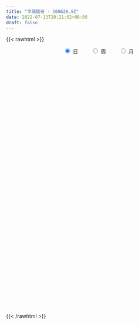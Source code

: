 ```yaml
---
title: "华瑞股份 - 300626.SZ"
date: 2022-07-13T20:21:02+08:00
draft: false
---
```

{{< rawhtml >}}
    <div style="text-align: center">
        <label style="padding: 1rem;"><input style="margin-right: .5rem" type="radio" name="period" value="D" checked onclick="period_change(this)">日</label>
        <label style="padding: 1rem;"><input style="margin-right: .5rem" type="radio" name="period" value="W" onclick="period_change(this)">周</label>
        <label style="padding: 1rem;"><input style="margin-right: .5rem" type="radio" name="period" value="M" onclick="period_change(this)">月</label>
    </div>
    <div id="chart" style="height: 700px;"></div> 
    <script type="text/javascript">
        const D_v = [120629.8,90334.6,50246.0,40258.0,37440.8,42210.87,35045.2,49276.4,74688.91,72848.14,56556.47,85571.25,73533.19,96013.0,79881.44,63818.2,96243.61,72594.6,49212.8,40757.96,54341.21,39858.2,51026.4,37051.2,37415.0,30513.4,22847.0,31740.0,31797.25,77918.4,53389.87,30734.08,31548.81,36510.2,28505.85,61891.85,26080.8,33894.6,68522.0,52560.52,37231.97,61393.8,71941.02,39515.6,44587.8,60352.32,47802.0,42319.4,40461.27,43503.2,60108.29,68804.89,74789.15,84852.34,73015.6,158090.56,117101.59,94232.95,184716.95,248546.6,178371.12,184545.72,193042.29,138403.56,128158.87,116658.2,80102.8,49738.8,44685.2,37700.8,27380.6,45531.92,86222.8,82125.4,113510.2,77911.8,73604.4,94733.0,72136.2,94645.8,116584.55,274542.8,205970.8,194513.8,265052.87,447765.88,440583.0,244000.72,253529.55,163662.22,181602.82,110459.0,98537.2,95789.87,74081.0,49739.0,41651.0,59257.07,58252.4,66599.47,49559.0,95373.8,74628.0,66237.0,51771.8,47355.0,55182.4,42753.8,34931.0,70673.6,176766.8,120572.92,74761.4,163463.2,118095.4,101325.87,94180.2,154983.7,107219.4,105474.07,162831.47,107101.87,77637.07,87181.2,60975.3,57297.0,56273.2,45903.0,46580.4,36883.6,30464.65,46627.8,49301.3,50791.0,69966.4,66942.92,40622.4,33919.0,36818.6,32594.0,37172.2,40126.0,29724.8,27184.6,29948.0,28774.2,61961.81,29444.6,31510.6,36925.0,40046.0,38536.0,25873.2,28339.6,25257.07,20537.8,25780.0,26637.0,22833.87,25150.0,29372.4,42656.0,30551.72,34382.6,44031.0,36163.4,30341.0,26626.0,22762.0,33031.33,35286.82,31784.2,37703.0,30295.0,33311.0,32846.4,21781.0,23433.5,19043.0,26298.0,46386.6,34517.0,28335.0,23683.0,18260.0,19006.0,25726.0,23513.27,21395.87,17626.4,15396.87,32957.35,17620.08,19912.23,18731.0,20197.0,16232.4,15895.0,14015.8,25643.0,23956.38,23708.0,15283.2,18821.0,20318.0,50482.0,30130.0,23245.8,51288.8,33954.8,42166.0,38551.8,35144.67,23749.0,48682.0,54587.2,57977.8,51587.8,29478.0,33727.0,98987.66,75434.0,39099.33,43495.73,69125.54,44439.8,37106.92,30714.27,47195.79,36705.8,23791.0,19041.0,20974.0,19877.2,27810.2,41127.87,120283.24,130929.74,90772.74,63296.45,56189.87,47989.91,53682.34,39038.0,31187.4,36080.43,31010.0,31297.0,22299.0,82947.3,115837.3,98456.5,69512.1,92773.1,73095.0,72026.22,52361.6,68478.42,80724.4,66310.0,35591.0,33275.0,33483.0,56176.6,58180.6,40288.8,36902.0,36994.4,44373.0,42722.0,82933.07,75606.53,81377.18,51488.0,40448.0,44924.4,31187.0,57283.8,57973.0,38927.17,30242.17,35034.9,37787.97,36161.7,41597.2,23220.8,89096.37,45456.27,42687.0,53439.87,56037.8,49955.45,44713.8,55247.0,67753.0,47262.6,39167.43,116267.19,62452.62,46853.63,48913.53,38429.57,40465.3,72473.53,64384.42,196791.15,168475.63,134175.71,96006.97,79241.43,45527.37,40711.4,28559.63,114036.03,68719.0,54139.0,52439.0,46183.4,65008.03,90904.4,62124.4,38618.0,48449.0,33400.0,33439.8,79560.9,107569.0,71980.4,54909.1,136550.2,74535.0,56073.6,110862.8,129042.2,81270.6,79410.81,72780.2,70096.2,166665.2,202785.8,158879.42,132237.1,133754.22,87885.0,88464.0,197407.22,219489.95,227097.17,159625.31,155589.1,91307.6,81490.67,167939.29,108479.7,128669.27,72733.0,45622.0,45130.0,56466.2,52686.0,49663.0,73231.0,63345.4,38334.8,46875.0,26019.0,42485.8,38326.0,53336.27,28704.0,26814.0,24249.0,28550.4,26760.0,37533.63,42335.43,30543.63,37538.81,25146.05,22877.0,28550.23,22805.0,54659.03,34485.48,51115.5,21966.0,51318.48,25449.27,15700.0,35997.0,27323.0,29566.0,35476.79,37503.39,23290.66,27319.0,24128.6,18737.2,20818.0,16411.2,30114.86,25083.0,19245.42,17089.8,23280.8,23735.4,43034.99,23793.0,20138.99,46852.8,33454.4,24037.0,35842.79,39893.43,42789.0,32650.0,35610.43,29829.2,36078.6,34397.9,36782.5,28397.0,20434.6,21800.0,16922.0,25505.0,26985.0,19663.42,18394.0,16329.0,14177.82,18652.82,28405.0,26823.82,23946.82,19823.29,17792.19,22220.97,14613.01,16677.0,20832.0,15293.0,16137.0,18185.82,21994.6,27493.0,27166.0,32773.79,30878.04,22002.0,32882.99,25115.0,19660.0,26864.0,40792.76,32531.8,18113.1,18216.0,16901.0,32578.0,24487.2,17606.0,15485.43,15111.0,22010.0,15439.0,17327.0,17923.0,24351.0,17719.4,28080.0,36592.99,32946.0,20597.65,16818.0,17221.0,37814.86,42045.0,33158.0,27143.88,13509.0,23561.0,36150.4,171650.93,132410.06,74560.5,59696.89,41928.89,70277.87,54203.4,30198.0,27214.54,53179.6,39660.4,33594.0,31104.0,35932.87,28275.4,27811.0,48407.27]
const D_histogram = [0.0,-0.0102108262,-0.0339211792,-0.0513708156,-0.0562064131,-0.0655177124,-0.0706150868,-0.0560505031,-0.026607051,-0.0001696468,0.0210835892,0.0392016586,0.0421901827,0.0705426926,0.074217016,0.0256856922,-0.0109619125,-0.0445966863,-0.0463984686,-0.0465548673,-0.035993015,-0.0440736941,-0.0888421607,-0.1138513674,-0.1249053384,-0.1059266338,-0.0912136791,-0.0644215574,-0.0281252221,0.0020787329,0.0262378465,0.0286893158,0.0103210125,0.0053697177,-0.008155509,-0.032070697,-0.0350061,-0.0181763493,0.0204118274,0.0533376161,0.0649123222,0.0808569924,0.1087313622,0.1225905195,0.1304883445,0.1256419992,0.1363880803,0.1381640631,0.1268898152,0.1192249221,0.1286304341,0.1032767532,0.1191335109,0.1041960388,0.1062407948,0.1064549925,0.0037978853,-0.0322433662,-0.0245682588,0.011437423,-0.001169226,0.0132161048,0.0456497906,0.0473864349,0.0175583712,-0.029892046,-0.103063023,-0.1436121388,-0.19189401,-0.1980200536,-0.1973728285,-0.1556882575,-0.0837308357,-0.0187164474,0.0430479155,0.0694450185,0.0874487885,0.0996868558,0.1093568761,0.1249574255,0.143172506,0.1572779037,0.1600514158,0.1392577239,0.1644538123,0.3297370248,0.2785705696,0.2482237137,0.1847261885,0.1014435528,0.0673304937,-0.0064431844,-0.049501039,-0.1143328351,-0.1834093487,-0.2185602283,-0.2358499575,-0.2685805298,-0.2729232915,-0.2318200026,-0.1964053559,-0.1442670809,-0.1165981289,-0.0799237105,-0.0616813938,-0.0634657891,-0.079478877,-0.1040278295,-0.1024085975,-0.0727519477,-0.0058509928,0.0368660599,0.0467855483,0.0846611302,0.0778919855,0.0828846607,0.0443828273,0.0615850838,0.0596907881,0.0228160393,-0.0672879322,-0.1597129452,-0.2126457603,-0.2662840912,-0.2843988919,-0.295881191,-0.2776793602,-0.2590623202,-0.2424850457,-0.2153772362,-0.1800465327,-0.1205819575,-0.071169322,-0.0598412558,-0.0849666614,-0.0918626739,-0.1116508708,-0.1050426492,-0.1164582026,-0.1127797896,-0.0759640158,-0.0201351925,0.0319663621,0.06552592,0.0906605325,0.0994176712,0.1259420187,0.1287398258,0.1226079737,0.0949667616,0.0614582153,0.0322704018,0.0187344418,-0.0047460141,-0.0268360196,-0.0391772388,-0.0523299873,-0.0358265018,-0.0206638467,0.0120559467,0.0578665704,0.1036053251,0.1192235997,0.1397613592,0.1479475028,0.1559218558,0.1712863525,0.1773234869,0.1748792486,0.1681249495,0.1720417778,0.1571607285,0.1258140088,0.0829507105,0.0713030158,0.0707342611,0.0686818724,0.0701178569,0.0645707237,0.0471322082,0.0568704983,0.0619427381,0.0451761901,0.019964714,0.0009470705,-0.010002738,-0.0280625111,-0.0508443423,-0.05293954,-0.0565163255,-0.0568763687,-0.0359264141,-0.0192287059,-0.0156003685,-0.0107456568,-0.0219448706,-0.0342729795,-0.0299916905,-0.0231141475,0.0029517729,0.0224406808,0.0329053973,0.0370903497,0.0363971725,0.0294089758,0.0283471364,0.0118455782,-0.0045607832,0.0131481516,0.0085237595,0.0188422104,0.0098629183,0.0173161764,0.0218753269,0.0377333595,0.0501833569,0.0686647092,0.0566158891,0.0476319339,0.0434840743,0.0801381359,0.0841023897,0.0805795156,0.0691739894,0.0749660103,0.0604301519,0.0312247272,0.0134298309,0.0158144173,-0.0012227675,-0.018688235,-0.0348258024,-0.0351658486,-0.0312499285,-0.0273532117,-0.0121232806,0.0202883457,0.0719346398,0.0721387327,0.0558791487,0.0568288642,0.0454113662,0.0407772467,0.0220376837,0.003047352,-0.0061771247,-0.0126119711,-0.0354393835,-0.0391841422,-0.0300444717,0.0046292161,0.029228216,0.0302020437,0.0500715466,0.0359564127,0.0375744218,0.0290997261,0.0357368809,0.0169549302,-0.0155369329,-0.0408433285,-0.062140849,-0.0898784275,-0.0683013013,-0.035297232,-0.0337948996,-0.0405517954,-0.0673550214,-0.1166514931,-0.1012532008,-0.0433292044,0.0102315916,0.0461011969,0.0637914754,0.07029091,0.0558735129,0.0404614671,0.0557741783,0.0747366712,0.0699335023,0.0579849943,0.026097711,-0.0230564744,-0.0306261479,-0.0588899082,-0.0787249904,-0.0307929652,-0.0098368695,0.0033459295,0.013510593,-0.0119652793,-0.0194884154,-0.0165966844,-0.0583450095,-0.0491701641,-0.0671588046,-0.0634245073,-0.014855239,-0.0025996365,-0.001615914,-0.0122123092,-0.0141673438,-0.0335457236,-0.0129746365,-0.0118088076,0.0365104088,0.0741158456,0.0473444611,-0.0178433984,-0.0972702699,-0.150604013,-0.1895494021,-0.1819031313,-0.0959007458,-0.0454863319,-0.0058770175,0.012771523,0.0447171557,0.0640752867,0.1037391152,0.1212674671,0.1154301764,0.0956288421,0.0557698207,0.0218939874,0.0356138849,-0.0301245551,-0.0700372039,-0.0781091218,-0.0203121753,0.0106925663,0.0238929593,0.0398655508,0.0604765913,0.0598022595,0.0724891356,0.0665550315,0.0510235708,0.0748469294,0.1270230883,0.1282133675,0.142402606,0.1272948841,0.0981552959,0.0481229259,0.0289899442,0.0276083024,0.0501258924,0.014852618,0.0096282212,-0.0199062059,-0.0343661266,-0.0187578226,-0.0265602796,-0.0906862522,-0.1463413033,-0.1736523979,-0.1800942147,-0.1561148182,-0.1509834619,-0.1352543819,-0.1063791834,-0.0769172447,-0.070154688,-0.0937686877,-0.0966799235,-0.1015583424,-0.1161170197,-0.1472024308,-0.150943534,-0.1370056092,-0.1200633172,-0.1012142639,-0.0793747936,-0.0521577014,-0.0452140893,-0.0237968499,-0.0243706125,-0.0143915738,-0.0014794432,0.020255709,0.0322955146,0.0445736534,0.0594468252,0.038017101,0.031246226,-0.0043436406,-0.0159159849,-0.0302988169,-0.0679563615,-0.0714861935,-0.0909298869,-0.0693437845,-0.0281199446,0.0067229254,0.0370008365,0.04742973,0.039657429,0.0405774971,0.0442523515,0.0608475301,0.0698542243,0.0817695421,0.0934205857,0.0951478229,0.1018347843,0.0925406386,0.0894605561,0.0723639466,0.080398535,0.0825206115,0.0812756928,0.0656750675,0.0557845733,0.0230609915,-0.0076330009,-0.0054341571,0.0051530416,-0.0127540299,-0.0532965603,-0.0451529971,-0.0374503985,-0.0201317877,-0.0053061522,0.0059154909,0.0161910116,0.0035999531,-0.0028881194,-0.0154150866,-0.0355025342,-0.0368586273,-0.0256809968,-0.0237674814,-0.0149431399,-0.0290191733,-0.0470720391,-0.0735838016,-0.0629966291,-0.0672203995,-0.0707801065,-0.0901682562,-0.0806030748,-0.0576754548,-0.0478646193,-0.0594438701,-0.0709239917,-0.1147637091,-0.1329300628,-0.1184333254,-0.1043756571,-0.0725850992,-0.0490499331,-0.0298965143,0.0021671892,0.0336170942,0.0463644135,0.0568262311,0.065815773,0.0687940304,0.0785406133,0.0848195666,0.0922316625,0.0984788682,0.1098257674,0.0897005556,0.0883522071,0.0858786102,0.0813573113,0.0883676695,0.092464295,0.1026054488,0.1074734251,0.1130033712,0.1081899545,0.0937083757,0.070521665,0.0620787978,0.0478619458,0.0287477259,0.0094149376,-0.0014047272,-0.0056799682,0.006509126,0.0500619442,0.0476962377,0.0440065899,0.037665709,0.0292714615,0.0422997107,0.0213888993,0.0051420607,-0.0047888171,0.0018958907,-0.0024196479,-0.0063782423,-0.0073383511,-0.0101810709,-0.0242423763,-0.0496483167,-0.0347711567]
const D_fast = [0.0,-0.0127635328,-0.0449541806,-0.0752465208,-0.0941337216,-0.1198244491,-0.1425755951,-0.1420236372,-0.1192319478,-0.0928369553,-0.0663128221,-0.0383943379,-0.0248582682,0.0211299149,0.0433584923,0.0012485915,-0.0381394913,-0.0829234366,-0.0963248362,-0.1081199516,-0.1065563531,-0.1256554557,-0.1926344625,-0.246106511,-0.2883868167,-0.2958897705,-0.3039802355,-0.2932935032,-0.2640284735,-0.2333048352,-0.20258626,-0.1929624617,-0.2087505119,-0.2123593773,-0.2279234812,-0.2598563434,-0.2715432715,-0.2592576081,-0.2155664745,-0.1693062818,-0.1415034952,-0.1053445769,-0.0502873666,-0.0057805794,0.0347393317,0.0613034862,0.1061465875,0.142463586,0.1629117919,0.1850531294,0.2266162498,0.2270817573,0.2727218927,0.2838334303,0.3124383849,0.3392663308,0.2375586949,0.1934566018,0.1949896446,0.2338546821,0.2209557266,0.2386450836,0.282491217,0.2960744701,0.2706359992,0.2157125705,0.1167758378,0.0403236872,-0.0559316865,-0.1115627435,-0.1602587256,-0.1574962189,-0.1064715061,-0.0461362296,0.0263901122,0.0701484698,0.110014437,0.1471742183,0.1841834575,0.2310233634,0.2850315704,0.338456444,0.38124281,0.3952635491,0.4615730906,0.7092905593,0.7277667464,0.759475819,0.7421598409,0.6842380934,0.6669576578,0.5915731836,0.5361400693,0.4427250644,0.3277962136,0.2380052769,0.1617530583,0.0618773536,-0.010696231,-0.0275479428,-0.0412346351,-0.0251631303,-0.0266437105,-0.0099502197,-0.0071282515,-0.024779094,-0.0606619012,-0.1112178111,-0.1352007284,-0.1237320656,-0.0582938589,-0.0063602912,0.0152555843,0.0742964487,0.0870003004,0.1127141408,0.0853080142,0.1179065416,0.130934943,0.099764204,-0.0071617506,-0.1395149999,-0.245609255,-0.3658186087,-0.4550331324,-0.5404857293,-0.5917037385,-0.6378522785,-0.6818962655,-0.708632765,-0.7183136947,-0.6889946089,-0.6573743039,-0.6610065516,-0.7073736225,-0.7372353035,-0.7849362181,-0.8045886588,-0.8451187629,-0.8696352973,-0.8518105274,-0.8010155023,-0.7409223572,-0.6909813192,-0.6431815736,-0.609570017,-0.5515601649,-0.5165774013,-0.49205726,-0.4959567817,-0.5141007741,-0.5352209873,-0.5440733368,-0.5687402962,-0.5975393066,-0.6196748355,-0.6459100808,-0.6383632208,-0.6283665274,-0.5926327474,-0.532355481,-0.460715395,-0.4152912205,-0.3598131213,-0.3146401019,-0.267685285,-0.2094992002,-0.1591311941,-0.1178556201,-0.0825786819,-0.0356514092,-0.0112422763,-0.0111354938,-0.0332611145,-0.0270830553,-0.0099682447,0.0051498347,0.0241152835,0.0347108312,0.0290553677,0.0530112825,0.0735692067,0.0680967063,0.0478764087,0.0290955328,0.0156450398,-0.0094303611,-0.0449232779,-0.0602533606,-0.0779592275,-0.0925383628,-0.0805700117,-0.0686794801,-0.0689512347,-0.0667829372,-0.0834683687,-0.1043647225,-0.1075813561,-0.1064823499,-0.0796784864,-0.0545794083,-0.0358883424,-0.0224308026,-0.0140246867,-0.0136606394,-0.0076356948,-0.0211758584,-0.0387224156,-0.0177264429,-0.0202198951,-0.0051908916,-0.0117044542,0.0000778481,0.0101058303,0.0353972028,0.0603930394,0.0960405691,0.0981457211,0.1010697494,0.1077929084,0.164481504,0.1894713553,0.20609336,0.2119813312,0.2365148546,0.2370865342,0.2156872914,0.2012498527,0.2075880435,0.1902451669,0.1681076405,0.1432636225,0.1341321142,0.1302355522,0.127293966,0.139493077,0.1769767898,0.2466067438,0.2648455198,0.262555723,0.2777126546,0.2776479981,0.2832081903,0.2699780482,0.2517495545,0.2409807967,0.2313929574,0.1997056992,0.1861649049,0.1877934575,0.2236244493,0.2555305033,0.2640548418,0.2964422314,0.2913162006,0.3023278153,0.3011280511,0.3166994261,0.302156208,0.2657801116,0.2302628839,0.1934301512,0.1432229657,0.1477247667,0.171904528,0.1649581355,0.1480632908,0.1044213095,0.0259619644,0.0160469566,0.0631386519,0.1192573458,0.1666522503,0.2002903976,0.2243625598,0.2239135409,0.2186168618,0.2478731176,0.2855197783,0.298199985,0.3007477255,0.2753848701,0.220466566,0.2052403555,0.1622541181,0.1227377884,0.1629715723,0.1814684506,0.195487732,0.2090300437,0.1805628516,0.1681676116,0.1669101716,0.1105755941,0.1074578984,0.0726795568,0.0605577273,0.1054131859,0.1170188792,0.1175986233,0.1039491507,0.0984522801,0.0706874695,0.0880148974,0.0862285245,0.1436753431,0.1998097412,0.1848744721,0.115225763,0.011481324,-0.0795034224,-0.165836162,-0.203665674,-0.1416384749,-0.102595644,-0.064455584,-0.0426141627,0.0005107589,0.0358877116,0.1014863189,0.1493315375,0.1723517909,0.1764576671,0.150541101,0.1221387645,0.1447621332,0.0714925545,0.0140706047,-0.0135285936,0.0391903091,0.0728681922,0.092041825,0.1179808043,0.1537109925,0.1679872256,0.1987963856,0.2095010394,0.2067254714,0.2492605623,0.3331924933,0.3664361144,0.4162260044,0.4329420036,0.4283412393,0.3903396008,0.3784541051,0.3839745389,0.419023602,0.3874634821,0.3846461406,0.350135162,0.3270837097,0.338002558,0.3235600311,0.2367624955,0.1445221186,0.0737979245,0.022332554,0.0072832459,-0.0253312632,-0.0434157787,-0.041135376,-0.0309027485,-0.0416788638,-0.0887350354,-0.115816252,-0.1460842565,-0.1896721888,-0.2575582076,-0.2990351943,-0.3193486717,-0.3324222091,-0.3388767217,-0.3368809499,-0.322703283,-0.3270631933,-0.3115951663,-0.3182615821,-0.3118804368,-0.2993381669,-0.2725390875,-0.2524254033,-0.2290038512,-0.199268973,-0.211194422,-0.2101537405,-0.2468295173,-0.2623808578,-0.284338394,-0.338985029,-0.3603864094,-0.4025625746,-0.3983124182,-0.3641185644,-0.3275949632,-0.2880668429,-0.2657805169,-0.2636384607,-0.2525740183,-0.237836076,-0.2060290149,-0.1795587646,-0.1472010612,-0.1121948713,-0.0866806783,-0.0545350208,-0.0406940069,-0.0214089503,-0.0204145732,0.007719649,0.0304718783,0.0495458828,0.0503640244,0.0544196735,0.0274613396,-0.0051409031,-0.0043005985,0.0075748605,-0.0135207184,-0.0673873888,-0.0705320749,-0.072192076,-0.0599064122,-0.0464073147,-0.0337067989,-0.0193835252,-0.0310745954,-0.0382846978,-0.0546654367,-0.0836285178,-0.0941992677,-0.0894418864,-0.0934702413,-0.0883816848,-0.1097125116,-0.1395333871,-0.1844411001,-0.1896030848,-0.2106319551,-0.2318866887,-0.2738169024,-0.2844024897,-0.2758937335,-0.2780490528,-0.3044892711,-0.3337003906,-0.4062310353,-0.4576299047,-0.4727414986,-0.4847777446,-0.4711334616,-0.4598607787,-0.4481814884,-0.4155759876,-0.375721809,-0.3513833864,-0.326715011,-0.3012715259,-0.2810947609,-0.2517130247,-0.2242291797,-0.1937591682,-0.1628922455,-0.1240889044,-0.1217889773,-0.101049274,-0.0820532184,-0.0662351895,-0.0371329139,-0.0099202147,0.0258723014,0.0576086339,0.0913894229,0.1136234948,0.12256901,0.1170127154,0.1240895478,0.1218381822,0.1099108938,0.0929318399,0.0817609933,0.0760657602,0.0898821359,0.1459504401,0.1555087931,0.1628207928,0.1658963391,0.164819957,0.1884231339,0.1728595473,0.1578982239,0.1467701418,0.1539288223,0.1490083717,0.1434552167,0.1406605202,0.1352725326,0.1151506332,0.0773326136,0.0835169844]
const D_slow = [0.0,-0.0025527066,-0.0110330014,-0.0238757052,-0.0379273085,-0.0543067366,-0.0719605083,-0.0859731341,-0.0926248968,-0.0926673085,-0.0873964112,-0.0775959966,-0.0670484509,-0.0494127777,-0.0308585237,-0.0244371007,-0.0271775788,-0.0383267504,-0.0499263675,-0.0615650843,-0.0705633381,-0.0815817616,-0.1037923018,-0.1322551436,-0.1634814783,-0.1899631367,-0.2127665565,-0.2288719458,-0.2359032513,-0.2353835681,-0.2288241065,-0.2216517775,-0.2190715244,-0.217729095,-0.2197679722,-0.2277856465,-0.2365371715,-0.2410812588,-0.2359783019,-0.2226438979,-0.2064158174,-0.1862015693,-0.1590187287,-0.1283710989,-0.0957490127,-0.0643385129,-0.0302414929,0.0042995229,0.0360219767,0.0658282073,0.0979858158,0.1238050041,0.1535883818,0.1796373915,0.2061975902,0.2328113383,0.2337608096,0.2256999681,0.2195579034,0.2224172591,0.2221249526,0.2254289788,0.2368414265,0.2486880352,0.253077628,0.2456046165,0.2198388608,0.183935826,0.1359623235,0.0864573101,0.037114103,-0.0018079614,-0.0227406703,-0.0274197822,-0.0166578033,0.0007034513,0.0225656485,0.0474873624,0.0748265814,0.1060659378,0.1418590643,0.1811785403,0.2211913942,0.2560058252,0.2971192783,0.3795535345,0.4491961769,0.5112521053,0.5574336524,0.5827945406,0.5996271641,0.598016368,0.5856411082,0.5570578994,0.5112055623,0.4565655052,0.3976030158,0.3304578834,0.2622270605,0.2042720598,0.1551707209,0.1191039506,0.0899544184,0.0699734908,0.0545531423,0.0386866951,0.0188169758,-0.0071899816,-0.0327921309,-0.0509801179,-0.0524428661,-0.0432263511,-0.031529964,-0.0103646815,0.0091083149,0.0298294801,0.0409251869,0.0563214579,0.0712441549,0.0769481647,0.0601261816,0.0201979453,-0.0329634947,-0.0995345175,-0.1706342405,-0.2446045383,-0.3140243783,-0.3787899584,-0.4394112198,-0.4932555288,-0.538267162,-0.5684126514,-0.5862049819,-0.6011652958,-0.6224069612,-0.6453726296,-0.6732853473,-0.6995460096,-0.7286605603,-0.7568555077,-0.7758465116,-0.7808803097,-0.7728887192,-0.7565072392,-0.7338421061,-0.7089876883,-0.6775021836,-0.6453172271,-0.6146652337,-0.5909235433,-0.5755589895,-0.567491389,-0.5628077786,-0.5639942821,-0.570703287,-0.5804975967,-0.5935800935,-0.602536719,-0.6077026807,-0.604688694,-0.5902220514,-0.5643207201,-0.5345148202,-0.4995744804,-0.4625876047,-0.4236071408,-0.3807855527,-0.3364546809,-0.2927348688,-0.2507036314,-0.207693187,-0.1684030048,-0.1369495026,-0.116211825,-0.0983860711,-0.0807025058,-0.0635320377,-0.0460025735,-0.0298598925,-0.0180768405,-0.0038592159,0.0116264686,0.0229205162,0.0279116947,0.0281484623,0.0256477778,0.01863215,0.0059210644,-0.0073138206,-0.021442902,-0.0356619941,-0.0446435976,-0.0494507741,-0.0533508662,-0.0560372804,-0.0615234981,-0.070091743,-0.0775896656,-0.0833682025,-0.0826302593,-0.0770200891,-0.0687937397,-0.0595211523,-0.0504218592,-0.0430696152,-0.0359828311,-0.0330214366,-0.0341616324,-0.0308745945,-0.0287436546,-0.024033102,-0.0215673724,-0.0172383283,-0.0117694966,-0.0023361567,0.0102096825,0.0273758598,0.0415298321,0.0534378156,0.0643088341,0.0843433681,0.1053689655,0.1255138444,0.1428073418,0.1615488444,0.1766563823,0.1844625641,0.1878200219,0.1917736262,0.1914679343,0.1867958756,0.178089425,0.1692979628,0.1614854807,0.1546471778,0.1516163576,0.156688444,0.174672104,0.1927067871,0.2066765743,0.2208837904,0.2322366319,0.2424309436,0.2479403645,0.2487022025,0.2471579213,0.2440049286,0.2351450827,0.2253490471,0.2178379292,0.2189952332,0.2263022872,0.2338527982,0.2463706848,0.255359788,0.2647533934,0.272028325,0.2809625452,0.2852012777,0.2813170445,0.2711062124,0.2555710001,0.2331013933,0.216026068,0.20720176,0.1987530351,0.1886150862,0.1717763308,0.1426134576,0.1173001574,0.1064678563,0.1090257542,0.1205510534,0.1364989222,0.1540716497,0.168040028,0.1781553947,0.1920989393,0.2107831071,0.2282664827,0.2427627313,0.249287159,0.2435230404,0.2358665034,0.2211440264,0.2014627788,0.1937645375,0.1913053201,0.1921418025,0.1955194507,0.1925281309,0.187656027,0.1835068559,0.1689206036,0.1566280625,0.1398383614,0.1239822346,0.1202684248,0.1196185157,0.1192145372,0.1161614599,0.112619624,0.1042331931,0.1009895339,0.098037332,0.1071649343,0.1256938957,0.1375300109,0.1330691613,0.1087515939,0.0711005906,0.0237132401,-0.0217625427,-0.0457377292,-0.0571093121,-0.0585785665,-0.0553856857,-0.0442063968,-0.0281875751,-0.0022527963,0.0280640704,0.0569216145,0.0808288251,0.0947712802,0.1002447771,0.1091482483,0.1016171095,0.0841078086,0.0645805281,0.0595024843,0.0621756259,0.0681488657,0.0781152534,0.0932344013,0.1081849661,0.12630725,0.1429460079,0.1557019006,0.174413633,0.206169405,0.2382227469,0.2738233984,0.3056471194,0.3301859434,0.3422166749,0.3494641609,0.3563662365,0.3688977096,0.3726108641,0.3750179194,0.3700413679,0.3614498363,0.3567603806,0.3501203107,0.3274487477,0.2908634219,0.2474503224,0.2024267687,0.1633980642,0.1256521987,0.0918386032,0.0652438074,0.0460144962,0.0284758242,0.0050336523,-0.0191363286,-0.0445259142,-0.0735551691,-0.1103557768,-0.1480916603,-0.1823430626,-0.2123588919,-0.2376624578,-0.2575061562,-0.2705455816,-0.2818491039,-0.2877983164,-0.2938909695,-0.297488863,-0.2978587238,-0.2927947965,-0.2847209179,-0.2735775045,-0.2587157982,-0.249211523,-0.2413999665,-0.2424858767,-0.2464648729,-0.2540395771,-0.2710286675,-0.2889002159,-0.3116326876,-0.3289686337,-0.3359986199,-0.3343178885,-0.3250676794,-0.3132102469,-0.3032958897,-0.2931515154,-0.2820884275,-0.266876545,-0.2494129889,-0.2289706034,-0.205615457,-0.1818285012,-0.1563698051,-0.1332346455,-0.1108695065,-0.0927785198,-0.0726788861,-0.0520487332,-0.03172981,-0.0153110431,-0.0013648998,0.0044003481,0.0024920979,0.0011335586,0.002421819,-0.0007666885,-0.0140908286,-0.0253790778,-0.0347416775,-0.0397746244,-0.0411011625,-0.0396222898,-0.0355745368,-0.0346745486,-0.0353965784,-0.0392503501,-0.0481259836,-0.0573406404,-0.0637608896,-0.06970276,-0.0734385449,-0.0806933382,-0.092461348,-0.1108572984,-0.1266064557,-0.1434115556,-0.1611065822,-0.1836486463,-0.203799415,-0.2182182787,-0.2301844335,-0.245045401,-0.2627763989,-0.2914673262,-0.3246998419,-0.3543081732,-0.3804020875,-0.3985483623,-0.4108108456,-0.4182849742,-0.4177431768,-0.4093389033,-0.3977477999,-0.3835412421,-0.3670872989,-0.3498887913,-0.330253638,-0.3090487463,-0.2859908307,-0.2613711136,-0.2339146718,-0.2114895329,-0.1894014811,-0.1679318286,-0.1475925007,-0.1255005834,-0.1023845096,-0.0767331474,-0.0498647912,-0.0216139484,0.0054335403,0.0288606342,0.0464910505,0.0620107499,0.0739762364,0.0811631679,0.0835169023,0.0831657205,0.0817457284,0.0833730099,0.095888496,0.1078125554,0.1188142029,0.1282306301,0.1355484955,0.1461234232,0.151470648,0.1527561632,0.1515589589,0.1520329316,0.1514280196,0.149833459,0.1479988713,0.1454536035,0.1393930095,0.1269809303,0.1182881411]
const D_data = [['2020-06-22', 9.98, 10.63, 9.91, 10.85],['2020-06-23', 10.63, 10.47, 10.22, 10.8],['2020-06-24', 10.5, 10.19, 10.13, 10.64],['2020-06-29', 10.09, 10.12, 9.93, 10.29],['2020-06-30', 10.07, 10.17, 10.02, 10.18],['2020-07-01', 10.16, 10.02, 9.88, 10.2],['2020-07-02', 10.0, 9.97, 9.86, 10.03],['2020-07-03', 10.03, 10.18, 9.93, 10.24],['2020-07-06', 10.29, 10.44, 10.17, 10.49],['2020-07-07', 10.45, 10.53, 10.31, 10.77],['2020-07-08', 10.57, 10.59, 10.42, 10.62],['2020-07-09', 10.54, 10.67, 10.46, 10.72],['2020-07-10', 10.72, 10.56, 10.42, 10.86],['2020-07-13', 10.47, 11.0, 10.47, 11.01],['2020-07-14', 11.23, 10.83, 10.39, 11.38],['2020-07-15', 10.83, 10.09, 10.09, 10.87],['2020-07-16', 10.24, 10.01, 9.96, 10.88],['2020-07-17', 9.9, 9.83, 9.51, 10.09],['2020-07-20', 9.82, 10.09, 9.81, 10.1],['2020-07-21', 10.08, 10.06, 9.94, 10.24],['2020-07-22', 10.06, 10.18, 9.89, 10.3],['2020-07-23', 10.1, 9.91, 9.65, 10.16],['2020-07-24', 9.91, 9.24, 9.24, 10.06],['2020-07-27', 9.25, 9.2, 8.96, 9.38],['2020-07-28', 9.29, 9.16, 8.99, 9.43],['2020-07-29', 9.18, 9.44, 9.16, 9.45],['2020-07-30', 9.49, 9.37, 9.34, 9.49],['2020-07-31', 9.37, 9.54, 9.32, 9.57],['2020-08-03', 9.52, 9.76, 9.52, 9.78],['2020-08-04', 9.85, 9.82, 9.76, 10.14],['2020-08-05', 9.77, 9.87, 9.6, 10.05],['2020-08-06', 9.87, 9.66, 9.55, 9.89],['2020-08-07', 9.65, 9.34, 9.22, 9.69],['2020-08-10', 9.55, 9.42, 9.35, 9.65],['2020-08-11', 9.5, 9.23, 9.23, 9.51],['2020-08-12', 9.24, 8.95, 8.69, 9.26],['2020-08-13', 8.96, 9.08, 8.95, 9.15],['2020-08-14', 9.07, 9.31, 9.05, 9.35],['2020-08-17', 9.38, 9.7, 9.29, 9.76],['2020-08-18', 9.67, 9.82, 9.62, 9.86],['2020-08-19', 9.82, 9.69, 9.62, 9.87],['2020-08-20', 9.55, 9.85, 9.55, 10.03],['2020-08-21', 9.94, 10.17, 9.77, 10.33],['2020-08-24', 10.19, 10.18, 9.93, 10.4],['2020-08-25', 10.27, 10.25, 10.0, 10.44],['2020-08-26', 10.2, 10.19, 10.17, 10.65],['2020-08-27', 10.36, 10.5, 10.09, 10.63],['2020-08-28', 10.4, 10.53, 10.23, 10.66],['2020-08-31', 10.5, 10.45, 10.45, 10.78],['2020-09-01', 10.6, 10.55, 10.39, 10.77],['2020-09-02', 10.65, 10.88, 10.53, 11.0],['2020-09-03', 10.89, 10.51, 10.42, 11.05],['2020-09-04', 10.31, 11.11, 10.15, 11.16],['2020-09-07', 11.1, 10.84, 10.78, 11.35],['2020-09-08', 10.8, 11.13, 10.71, 11.2],['2020-09-09', 10.94, 11.23, 10.87, 12.39],['2020-09-10', 10.8, 9.74, 9.72, 11.04],['2020-09-11', 9.43, 10.22, 9.41, 10.8],['2020-09-14', 10.99, 10.7, 10.32, 11.77],['2020-09-15', 10.3, 11.2, 10.3, 12.0],['2020-09-16', 10.94, 10.69, 10.31, 11.1],['2020-09-17', 10.61, 11.07, 10.6, 11.61],['2020-09-18', 11.03, 11.48, 11.03, 11.74],['2020-09-21', 11.32, 11.26, 11.16, 11.74],['2020-09-22', 11.48, 10.85, 10.46, 11.55],['2020-09-23', 10.43, 10.45, 10.21, 10.75],['2020-09-24', 10.2, 9.78, 9.78, 10.29],['2020-09-25', 9.8, 9.81, 9.61, 10.18],['2020-09-28', 9.88, 9.36, 9.31, 9.88],['2020-09-29', 9.56, 9.6, 9.42, 9.85],['2020-09-30', 9.67, 9.52, 9.41, 9.71],['2020-10-09', 9.75, 10.01, 9.67, 10.07],['2020-10-12', 9.98, 10.6, 9.98, 10.69],['2020-10-13', 10.61, 10.84, 10.5, 10.98],['2020-10-14', 10.95, 11.15, 10.78, 11.3],['2020-10-15', 11.16, 10.99, 10.7, 11.24],['2020-10-16', 10.99, 11.07, 10.93, 11.35],['2020-10-19', 11.24, 11.16, 11.0, 11.59],['2020-10-20', 11.04, 11.28, 11.01, 11.38],['2020-10-21', 11.37, 11.53, 11.2, 11.58],['2020-10-22', 11.56, 11.78, 11.08, 12.07],['2020-10-23', 11.75, 11.96, 11.6, 14.14],['2020-10-26', 12.11, 12.02, 11.53, 12.79],['2020-10-27', 11.68, 11.83, 11.68, 12.5],['2020-10-28', 11.81, 12.58, 11.05, 12.71],['2020-10-29', 12.18, 15.1, 12.17, 15.1],['2020-10-30', 14.0, 13.0, 12.88, 14.3],['2020-11-02', 12.8, 13.32, 12.42, 13.55],['2020-11-03', 13.33, 12.9, 12.29, 13.39],['2020-11-04', 12.7, 12.45, 12.18, 12.76],['2020-11-05', 12.48, 12.9, 12.29, 12.94],['2020-11-06', 12.85, 12.22, 12.09, 12.88],['2020-11-09', 12.3, 12.35, 12.25, 12.55],['2020-11-10', 12.39, 11.8, 11.69, 12.54],['2020-11-11', 11.8, 11.34, 11.27, 11.96],['2020-11-12', 11.45, 11.39, 11.2, 11.53],['2020-11-13', 11.29, 11.35, 11.21, 11.46],['2020-11-16', 11.4, 10.87, 10.85, 11.4],['2020-11-17', 10.91, 10.95, 10.74, 11.08],['2020-11-18', 10.89, 11.45, 10.89, 11.5],['2020-11-19', 11.35, 11.44, 11.28, 11.56],['2020-11-20', 11.55, 11.77, 11.47, 12.15],['2020-11-23', 11.76, 11.59, 11.48, 12.02],['2020-11-24', 11.63, 11.81, 11.63, 12.0],['2020-11-25', 11.88, 11.68, 11.54, 11.94],['2020-11-26', 11.74, 11.43, 11.35, 11.84],['2020-11-27', 11.48, 11.15, 10.97, 11.6],['2020-11-30', 11.12, 10.86, 10.78, 11.2],['2020-12-01', 10.85, 11.04, 10.72, 11.18],['2020-12-02', 11.28, 11.4, 11.23, 11.84],['2020-12-03', 11.34, 12.09, 11.32, 12.86],['2020-12-04', 11.72, 12.09, 11.62, 12.18],['2020-12-07', 12.09, 11.85, 11.81, 12.2],['2020-12-08', 11.96, 12.38, 11.7, 12.46],['2020-12-09', 12.22, 11.97, 11.87, 12.6],['2020-12-10', 11.58, 12.18, 11.55, 12.25],['2020-12-11', 12.1, 11.6, 11.37, 12.29],['2020-12-14', 11.56, 12.29, 11.42, 12.4],['2020-12-15', 12.28, 12.15, 11.84, 12.35],['2020-12-16', 12.27, 11.65, 11.53, 12.34],['2020-12-17', 11.44, 10.63, 9.9, 11.5],['2020-12-18', 10.36, 10.02, 10.02, 10.69],['2020-12-21', 10.0, 9.97, 9.92, 10.4],['2020-12-22', 9.96, 9.47, 9.38, 10.01],['2020-12-23', 9.44, 9.48, 9.4, 9.79],['2020-12-24', 9.53, 9.22, 9.13, 9.53],['2020-12-25', 9.25, 9.34, 9.08, 9.56],['2020-12-28', 9.29, 9.18, 9.16, 9.59],['2020-12-29', 9.13, 8.99, 8.95, 9.27],['2020-12-30', 8.91, 8.99, 8.83, 9.18],['2020-12-31', 8.99, 9.03, 8.98, 9.21],['2021-01-04', 9.11, 9.39, 9.06, 9.43],['2021-01-05', 9.5, 9.4, 9.23, 9.71],['2021-01-06', 9.33, 8.95, 8.88, 9.39],['2021-01-07', 8.78, 8.31, 8.17, 9.02],['2021-01-08', 8.3, 8.29, 8.05, 8.66],['2021-01-11', 8.24, 7.88, 7.83, 8.43],['2021-01-12', 7.78, 7.99, 7.78, 8.16],['2021-01-13', 8.01, 7.56, 7.53, 8.02],['2021-01-14', 7.55, 7.53, 7.41, 7.71],['2021-01-15', 7.5, 7.87, 7.48, 7.92],['2021-01-18', 7.84, 8.21, 7.76, 8.37],['2021-01-19', 8.2, 8.35, 8.13, 8.44],['2021-01-20', 8.35, 8.28, 8.19, 8.48],['2021-01-21', 8.37, 8.29, 8.27, 8.52],['2021-01-22', 8.19, 8.15, 8.11, 8.33],['2021-01-25', 8.1, 8.46, 8.0, 8.69],['2021-01-26', 8.45, 8.25, 8.17, 8.5],['2021-01-27', 8.27, 8.14, 7.99, 8.55],['2021-01-28', 7.86, 7.78, 7.77, 8.19],['2021-01-29', 7.86, 7.52, 7.42, 7.96],['2021-02-01', 7.6, 7.36, 7.3, 7.68],['2021-02-02', 7.33, 7.38, 7.21, 7.46],['2021-02-03', 7.4, 7.08, 7.01, 7.43],['2021-02-04', 7.1, 6.88, 6.84, 7.18],['2021-02-05', 6.88, 6.8, 6.77, 7.05],['2021-02-08', 6.8, 6.6, 6.57, 6.91],['2021-02-09', 6.67, 6.86, 6.54, 6.86],['2021-02-10', 6.86, 6.82, 6.77, 6.95],['2021-02-18', 6.85, 7.08, 6.85, 7.2],['2021-02-19', 7.04, 7.4, 7.02, 7.48],['2021-02-22', 7.47, 7.63, 7.47, 7.84],['2021-02-23', 7.64, 7.43, 7.4, 7.85],['2021-02-24', 7.45, 7.62, 7.36, 7.7],['2021-02-25', 7.62, 7.59, 7.53, 8.04],['2021-02-26', 7.5, 7.69, 7.35, 7.86],['2021-03-01', 7.79, 7.92, 7.7, 8.04],['2021-03-02', 7.91, 7.95, 7.82, 8.09],['2021-03-03', 7.9, 7.95, 7.82, 8.07],['2021-03-04', 7.85, 7.97, 7.85, 8.17],['2021-03-05', 7.96, 8.2, 7.91, 8.26],['2021-03-08', 8.2, 8.04, 8.02, 8.34],['2021-03-09', 8.04, 7.8, 7.67, 8.3],['2021-03-10', 7.83, 7.52, 7.5, 8.03],['2021-03-11', 7.57, 7.81, 7.35, 7.85],['2021-03-12', 7.79, 7.96, 7.68, 8.11],['2021-03-15', 7.99, 7.98, 7.89, 8.12],['2021-03-16', 7.96, 8.07, 7.95, 8.15],['2021-03-17', 8.08, 8.02, 7.98, 8.11],['2021-03-18', 8.11, 7.85, 7.84, 8.11],['2021-03-19', 7.82, 8.21, 7.53, 8.25],['2021-03-22', 8.13, 8.24, 8.12, 8.41],['2021-03-23', 8.18, 7.98, 7.95, 8.41],['2021-03-24', 7.9, 7.79, 7.79, 8.15],['2021-03-25', 7.78, 7.76, 7.68, 7.95],['2021-03-26', 7.72, 7.78, 7.69, 7.86],['2021-03-29', 7.8, 7.6, 7.59, 7.86],['2021-03-30', 7.6, 7.4, 7.4, 7.6],['2021-03-31', 7.28, 7.55, 7.25, 7.66],['2021-04-01', 7.66, 7.47, 7.42, 7.66],['2021-04-02', 7.47, 7.45, 7.41, 7.52],['2021-04-06', 7.45, 7.73, 7.42, 7.84],['2021-04-07', 7.8, 7.75, 7.71, 7.85],['2021-04-08', 7.72, 7.62, 7.62, 7.8],['2021-04-09', 7.63, 7.64, 7.49, 7.73],['2021-04-12', 7.62, 7.4, 7.4, 7.69],['2021-04-13', 7.4, 7.29, 7.23, 7.41],['2021-04-14', 7.24, 7.44, 7.24, 7.48],['2021-04-15', 7.44, 7.47, 7.34, 7.56],['2021-04-16', 7.47, 7.78, 7.41, 7.8],['2021-04-19', 7.78, 7.82, 7.7, 7.84],['2021-04-20', 7.78, 7.8, 7.78, 7.95],['2021-04-21', 7.78, 7.78, 7.73, 7.86],['2021-04-22', 7.79, 7.75, 7.71, 7.93],['2021-04-23', 7.85, 7.67, 7.62, 7.85],['2021-04-26', 7.67, 7.74, 7.65, 8.06],['2021-04-27', 7.73, 7.51, 7.37, 7.83],['2021-04-28', 7.48, 7.42, 7.36, 7.49],['2021-04-29', 7.48, 7.85, 7.42, 7.93],['2021-04-30', 7.75, 7.61, 7.56, 7.88],['2021-05-06', 7.78, 7.82, 7.63, 8.03],['2021-05-07', 7.66, 7.59, 7.54, 7.83],['2021-05-10', 7.56, 7.8, 7.53, 7.92],['2021-05-11', 7.71, 7.81, 7.66, 7.87],['2021-05-12', 7.8, 8.03, 7.67, 8.03],['2021-05-13', 7.93, 8.1, 7.9, 8.23],['2021-05-14', 8.1, 8.31, 8.05, 8.36],['2021-05-17', 8.33, 8.0, 7.94, 8.38],['2021-05-18', 8.01, 8.03, 7.93, 8.09],['2021-05-19', 8.0, 8.1, 7.88, 8.2],['2021-05-20', 8.07, 8.76, 8.04, 8.76],['2021-05-21', 8.63, 8.54, 8.52, 8.76],['2021-05-24', 8.69, 8.53, 8.4, 8.74],['2021-05-25', 8.6, 8.47, 8.3, 8.6],['2021-05-26', 8.43, 8.75, 8.42, 8.93],['2021-05-27', 8.63, 8.55, 8.47, 8.71],['2021-05-28', 8.56, 8.31, 8.27, 8.56],['2021-05-31', 8.28, 8.37, 8.18, 8.4],['2021-06-01', 8.36, 8.62, 8.25, 8.65],['2021-06-02', 8.61, 8.37, 8.35, 8.61],['2021-06-03', 8.37, 8.29, 8.28, 8.47],['2021-06-04', 8.27, 8.22, 8.17, 8.34],['2021-06-07', 8.2, 8.37, 8.2, 8.38],['2021-06-08', 8.34, 8.43, 8.26, 8.43],['2021-06-09', 8.3, 8.45, 8.3, 8.65],['2021-06-10', 8.37, 8.65, 8.37, 8.76],['2021-06-11', 8.65, 9.02, 8.65, 9.28],['2021-06-15', 8.95, 9.55, 8.94, 9.67],['2021-06-16', 9.46, 9.13, 9.0, 9.46],['2021-06-17', 9.05, 8.96, 8.76, 9.14],['2021-06-18', 8.88, 9.21, 8.78, 9.21],['2021-06-21', 9.06, 9.1, 8.96, 9.25],['2021-06-22', 9.1, 9.21, 9.07, 9.39],['2021-06-23', 9.22, 9.03, 9.0, 9.3],['2021-06-24', 8.99, 8.97, 8.9, 9.08],['2021-06-25', 8.91, 9.05, 8.74, 9.06],['2021-06-28', 9.03, 9.07, 8.92, 9.17],['2021-06-29', 9.04, 8.8, 8.8, 9.09],['2021-06-30', 8.78, 8.97, 8.76, 8.98],['2021-07-01', 8.97, 9.15, 8.96, 9.46],['2021-07-02', 9.25, 9.61, 9.19, 9.96],['2021-07-05', 9.32, 9.69, 9.32, 9.76],['2021-07-06', 9.62, 9.52, 9.3, 9.74],['2021-07-07', 9.33, 9.88, 9.3, 9.91],['2021-07-08', 9.81, 9.54, 9.5, 9.85],['2021-07-09', 9.45, 9.77, 9.42, 9.89],['2021-07-12', 9.8, 9.69, 9.51, 9.85],['2021-07-13', 9.72, 9.94, 9.52, 9.95],['2021-07-14', 9.9, 9.65, 9.61, 10.24],['2021-07-15', 9.65, 9.38, 9.09, 9.68],['2021-07-16', 9.28, 9.33, 9.2, 9.49],['2021-07-19', 9.25, 9.25, 9.05, 9.38],['2021-07-20', 9.24, 9.01, 8.97, 9.26],['2021-07-21', 9.05, 9.58, 9.03, 9.59],['2021-07-22', 9.6, 9.86, 9.6, 9.88],['2021-07-23', 9.94, 9.56, 9.54, 9.95],['2021-07-26', 9.75, 9.44, 9.26, 9.9],['2021-07-27', 9.36, 9.08, 9.02, 9.61],['2021-07-28', 9.0, 8.54, 8.36, 9.11],['2021-07-29', 8.6, 9.19, 8.53, 9.29],['2021-07-30', 9.14, 9.88, 9.13, 9.97],['2021-08-02', 9.92, 10.13, 9.7, 10.18],['2021-08-03', 10.13, 10.19, 10.02, 10.43],['2021-08-04', 10.39, 10.17, 10.08, 10.56],['2021-08-05', 10.3, 10.17, 10.03, 10.3],['2021-08-06', 10.11, 9.96, 9.86, 10.28],['2021-08-09', 9.89, 9.93, 9.83, 10.14],['2021-08-10', 9.95, 10.38, 9.9, 10.48],['2021-08-11', 10.31, 10.6, 10.2, 10.66],['2021-08-12', 10.6, 10.43, 10.34, 10.68],['2021-08-13', 10.33, 10.38, 10.21, 10.42],['2021-08-16', 10.4, 10.08, 9.92, 10.4],['2021-08-17', 10.02, 9.68, 9.6, 10.18],['2021-08-18', 9.68, 10.06, 9.63, 10.06],['2021-08-19', 10.04, 9.7, 9.51, 10.04],['2021-08-20', 9.71, 9.65, 9.4, 9.75],['2021-08-23', 9.65, 10.56, 9.55, 10.65],['2021-08-24', 10.5, 10.42, 10.35, 10.66],['2021-08-25', 10.51, 10.44, 10.24, 10.53],['2021-08-26', 10.62, 10.5, 10.36, 10.7],['2021-08-27', 10.46, 10.04, 10.0, 10.49],['2021-08-30', 10.19, 10.19, 10.12, 10.55],['2021-08-31', 10.4, 10.32, 10.06, 10.44],['2021-09-01', 10.29, 9.65, 9.64, 10.29],['2021-09-02', 9.67, 10.18, 9.35, 10.2],['2021-09-03', 10.1, 9.79, 9.76, 10.45],['2021-09-06', 9.9, 9.99, 9.64, 10.05],['2021-09-07', 10.0, 10.68, 9.8, 10.78],['2021-09-08', 10.67, 10.4, 10.38, 10.74],['2021-09-09', 10.45, 10.31, 10.17, 10.45],['2021-09-10', 10.32, 10.15, 10.0, 10.43],['2021-09-13', 10.21, 10.23, 10.01, 10.35],['2021-09-14', 10.32, 9.95, 9.83, 10.32],['2021-09-15', 9.95, 10.45, 9.82, 10.55],['2021-09-16', 10.43, 10.27, 10.23, 10.75],['2021-09-17', 10.24, 11.02, 10.24, 11.96],['2021-09-22', 10.69, 11.18, 10.32, 11.2],['2021-09-23', 10.7, 10.47, 10.28, 10.82],['2021-09-24', 10.32, 9.77, 9.7, 10.4],['2021-09-27', 9.72, 9.17, 8.91, 9.84],['2021-09-28', 9.1, 9.05, 8.97, 9.26],['2021-09-29', 9.01, 8.85, 8.85, 9.21],['2021-09-30', 8.86, 9.2, 8.86, 9.27],['2021-10-08', 9.4, 10.32, 9.29, 10.38],['2021-10-11', 10.33, 10.18, 10.05, 10.79],['2021-10-12', 10.18, 10.26, 9.97, 10.63],['2021-10-13', 10.06, 10.15, 9.98, 10.24],['2021-10-14', 10.02, 10.47, 9.89, 10.48],['2021-10-15', 10.33, 10.49, 10.21, 10.89],['2021-10-18', 10.59, 10.97, 10.4, 11.1],['2021-10-19', 10.93, 10.94, 10.71, 11.14],['2021-10-20', 10.82, 10.78, 10.76, 11.09],['2021-10-21', 10.78, 10.63, 10.52, 10.91],['2021-10-22', 10.37, 10.29, 10.23, 10.65],['2021-10-25', 10.32, 10.21, 10.08, 10.59],['2021-10-26', 10.35, 10.79, 10.2, 11.06],['2021-10-27', 10.61, 9.67, 9.61, 10.65],['2021-10-28', 9.59, 9.68, 9.4, 10.09],['2021-10-29', 9.8, 9.9, 9.49, 10.02],['2021-11-01', 9.9, 10.83, 9.78, 10.95],['2021-11-02', 10.69, 10.74, 10.52, 10.88],['2021-11-03', 10.74, 10.66, 10.42, 10.78],['2021-11-04', 10.69, 10.81, 10.55, 11.02],['2021-11-05', 10.75, 11.02, 10.63, 11.21],['2021-11-08', 10.95, 10.87, 10.71, 11.28],['2021-11-09', 10.88, 11.14, 10.68, 11.14],['2021-11-10', 11.14, 11.0, 10.75, 11.17],['2021-11-11', 10.82, 10.89, 10.73, 10.96],['2021-11-12', 11.0, 11.48, 10.93, 11.64],['2021-11-15', 11.42, 12.15, 11.24, 12.47],['2021-11-16', 12.21, 11.79, 11.66, 12.41],['2021-11-17', 11.72, 12.14, 11.64, 12.3],['2021-11-18', 12.23, 11.92, 11.88, 12.57],['2021-11-19', 11.85, 11.76, 11.61, 12.1],['2021-11-22', 11.73, 11.39, 11.31, 11.94],['2021-11-23', 11.95, 11.67, 11.42, 12.89],['2021-11-24', 11.66, 11.91, 11.37, 12.66],['2021-11-25', 11.7, 12.35, 11.35, 12.55],['2021-11-26', 12.15, 11.67, 11.51, 12.29],['2021-11-29', 11.35, 12.0, 11.09, 12.27],['2021-11-30', 12.1, 11.65, 11.55, 12.22],['2021-12-01', 11.6, 11.75, 11.4, 11.88],['2021-12-02', 11.82, 12.16, 11.46, 12.68],['2021-12-03', 12.34, 11.92, 11.73, 12.5],['2021-12-06', 12.0, 11.02, 10.99, 12.09],['2021-12-07', 11.02, 10.75, 10.5, 11.1],['2021-12-08', 10.75, 10.79, 10.68, 10.95],['2021-12-09', 10.8, 10.85, 10.64, 11.05],['2021-12-10', 10.8, 11.17, 10.68, 11.24],['2021-12-13', 11.13, 10.91, 10.79, 11.17],['2021-12-14', 10.89, 11.0, 10.75, 11.14],['2021-12-15', 10.95, 11.2, 10.84, 11.32],['2021-12-16', 11.16, 11.3, 11.07, 11.35],['2021-12-17', 11.32, 11.06, 11.04, 11.32],['2021-12-20', 11.14, 10.57, 10.51, 11.14],['2021-12-21', 10.62, 10.68, 10.55, 10.69],['2021-12-22', 10.62, 10.55, 10.4, 10.71],['2021-12-23', 10.57, 10.28, 10.25, 10.59],['2021-12-24', 10.3, 9.83, 9.82, 10.41],['2021-12-27', 9.89, 9.94, 9.71, 10.0],['2021-12-28', 9.96, 10.05, 9.83, 10.1],['2021-12-29', 10.0, 10.04, 9.93, 10.16],['2021-12-30', 10.04, 10.04, 9.95, 10.17],['2021-12-31', 10.06, 10.08, 10.01, 10.2],['2022-01-04', 10.09, 10.19, 10.0, 10.25],['2022-01-05', 10.14, 9.95, 9.78, 10.2],['2022-01-06', 9.9, 10.14, 9.82, 10.22],['2022-01-07', 10.14, 9.86, 9.83, 10.18],['2022-01-10', 9.89, 9.96, 9.82, 10.05],['2022-01-11', 9.91, 10.01, 9.91, 10.08],['2022-01-12', 10.06, 10.18, 9.99, 10.2],['2022-01-13', 10.18, 10.13, 10.09, 10.2],['2022-01-14', 10.17, 10.19, 10.12, 10.39],['2022-01-17', 10.04, 10.3, 9.99, 10.31],['2022-01-18', 10.31, 9.83, 9.79, 10.33],['2022-01-19', 9.83, 9.93, 9.79, 9.98],['2022-01-20', 9.9, 9.43, 9.37, 9.93],['2022-01-21', 9.44, 9.56, 9.33, 9.58],['2022-01-24', 9.48, 9.4, 9.38, 9.65],['2022-01-25', 9.4, 8.89, 8.87, 9.44],['2022-01-26', 8.96, 9.11, 8.93, 9.16],['2022-01-27', 9.11, 8.74, 8.7, 9.13],['2022-01-28', 8.88, 9.15, 8.74, 9.26],['2022-02-07', 9.35, 9.48, 9.27, 9.6],['2022-02-08', 9.43, 9.55, 9.32, 9.58],['2022-02-09', 9.56, 9.64, 9.47, 9.65],['2022-02-10', 9.6, 9.49, 9.43, 9.6],['2022-02-11', 9.45, 9.26, 9.21, 9.49],['2022-02-14', 9.2, 9.34, 9.13, 9.46],['2022-02-15', 9.34, 9.38, 9.19, 9.44],['2022-02-16', 9.42, 9.6, 9.4, 9.75],['2022-02-17', 9.6, 9.59, 9.54, 9.79],['2022-02-18', 9.55, 9.71, 9.47, 9.73],['2022-02-21', 9.71, 9.81, 9.63, 9.84],['2022-02-22', 9.76, 9.77, 9.65, 9.83],['2022-02-23', 9.8, 9.91, 9.75, 9.96],['2022-02-24', 9.81, 9.76, 9.57, 10.04],['2022-02-25', 9.8, 9.86, 9.79, 10.0],['2022-02-28', 9.89, 9.68, 9.56, 9.9],['2022-03-01', 9.77, 10.02, 9.66, 10.06],['2022-03-02', 10.02, 10.03, 9.92, 10.14],['2022-03-03', 10.05, 10.05, 9.96, 10.1],['2022-03-04', 10.09, 9.88, 9.82, 10.19],['2022-03-07', 9.85, 9.93, 9.73, 10.34],['2022-03-08', 9.92, 9.56, 9.53, 10.0],['2022-03-09', 9.63, 9.42, 9.02, 9.69],['2022-03-10', 9.68, 9.75, 9.61, 9.9],['2022-03-11', 9.57, 9.89, 9.43, 9.91],['2022-03-14', 9.9, 9.51, 9.51, 9.97],['2022-03-15', 9.5, 9.04, 8.8, 9.58],['2022-03-16', 9.27, 9.52, 9.0, 9.57],['2022-03-17', 9.52, 9.52, 9.48, 9.7],['2022-03-18', 9.44, 9.68, 9.42, 9.7],['2022-03-21', 9.69, 9.72, 9.6, 9.79],['2022-03-22', 9.72, 9.74, 9.6, 9.79],['2022-03-23', 9.77, 9.79, 9.7, 9.88],['2022-03-24', 9.71, 9.5, 9.48, 9.75],['2022-03-25', 9.52, 9.52, 9.48, 9.65],['2022-03-28', 9.51, 9.38, 9.27, 9.56],['2022-03-29', 9.4, 9.17, 9.12, 9.44],['2022-03-30', 9.29, 9.31, 9.11, 9.32],['2022-03-31', 9.22, 9.46, 9.17, 9.5],['2022-04-01', 9.36, 9.35, 9.16, 9.5],['2022-04-06', 9.27, 9.44, 9.2, 9.49],['2022-04-07', 9.41, 9.11, 9.0, 9.42],['2022-04-08', 9.12, 8.93, 8.81, 9.16],['2022-04-11', 8.94, 8.64, 8.59, 8.94],['2022-04-12', 8.59, 8.99, 8.59, 9.02],['2022-04-13', 8.95, 8.75, 8.71, 8.96],['2022-04-14', 8.79, 8.66, 8.63, 8.85],['2022-04-15', 8.61, 8.31, 8.25, 8.61],['2022-04-18', 8.32, 8.55, 8.21, 8.58],['2022-04-19', 8.59, 8.72, 8.51, 8.77],['2022-04-20', 8.72, 8.57, 8.5, 8.87],['2022-04-21', 8.5, 8.22, 8.21, 8.67],['2022-04-22', 8.22, 8.07, 8.01, 8.22],['2022-04-25', 8.06, 7.4, 7.4, 8.09],['2022-04-26', 7.56, 7.41, 7.32, 7.89],['2022-04-27', 7.29, 7.66, 7.15, 7.69],['2022-04-28', 7.58, 7.59, 7.45, 7.7],['2022-04-29', 7.55, 7.81, 7.5, 7.89],['2022-05-05', 7.81, 7.75, 7.67, 7.85],['2022-05-06', 7.65, 7.72, 7.47, 7.74],['2022-05-09', 7.65, 7.95, 7.57, 7.97],['2022-05-10', 7.83, 8.07, 7.77, 8.17],['2022-05-11', 8.05, 7.93, 7.9, 8.11],['2022-05-12', 7.86, 7.95, 7.82, 8.04],['2022-05-13', 8.02, 7.98, 7.87, 8.02],['2022-05-16', 7.95, 7.94, 7.91, 8.06],['2022-05-17', 7.97, 8.07, 7.83, 8.14],['2022-05-18', 8.1, 8.09, 7.99, 8.16],['2022-05-19', 7.92, 8.17, 7.92, 8.21],['2022-05-20', 8.17, 8.23, 8.05, 8.27],['2022-05-23', 8.23, 8.39, 8.19, 8.4],['2022-05-24', 8.35, 8.02, 7.98, 8.44],['2022-05-25', 8.02, 8.24, 7.98, 8.24],['2022-05-26', 8.24, 8.26, 8.08, 8.3],['2022-05-27', 8.27, 8.26, 8.17, 8.36],['2022-05-30', 8.29, 8.46, 8.27, 8.48],['2022-05-31', 8.4, 8.51, 8.28, 8.53],['2022-06-01', 8.44, 8.69, 8.4, 8.72],['2022-06-02', 8.68, 8.74, 8.57, 8.86],['2022-06-06', 8.72, 8.86, 8.65, 8.89],['2022-06-07', 8.83, 8.82, 8.66, 8.89],['2022-06-08', 8.83, 8.73, 8.59, 8.85],['2022-06-09', 8.71, 8.59, 8.47, 8.75],['2022-06-10', 8.49, 8.75, 8.49, 8.99],['2022-06-13', 8.75, 8.67, 8.53, 8.85],['2022-06-14', 8.58, 8.56, 8.31, 8.65],['2022-06-15', 8.6, 8.48, 8.45, 8.65],['2022-06-16', 8.48, 8.52, 8.46, 8.61],['2022-06-17', 8.52, 8.57, 8.4, 8.6],['2022-06-20', 8.53, 8.81, 8.49, 8.88],['2022-06-21', 8.98, 9.39, 8.89, 10.56],['2022-06-22', 9.31, 8.98, 8.89, 9.4],['2022-06-23', 8.97, 9.0, 8.79, 9.05],['2022-06-24', 8.97, 8.99, 8.87, 9.02],['2022-06-27', 9.1, 8.97, 8.9, 9.1],['2022-06-28', 8.94, 9.3, 8.91, 9.32],['2022-06-29', 9.3, 8.9, 8.9, 9.36],['2022-06-30', 8.87, 8.89, 8.86, 9.03],['2022-07-01', 8.93, 8.92, 8.88, 9.05],['2022-07-04', 8.88, 9.14, 8.74, 9.19],['2022-07-05', 9.17, 9.03, 8.87, 9.18],['2022-07-06', 9.03, 9.03, 8.85, 9.15],['2022-07-07', 9.06, 9.07, 8.97, 9.12],['2022-07-08', 9.09, 9.05, 8.99, 9.18],['2022-07-11', 9.03, 8.87, 8.76, 9.07],['2022-07-12', 8.9, 8.61, 8.61, 8.96],['2022-07-13', 8.7, 9.07, 8.62, 9.11]]
const W_v = [164.06,984.88,2103.66,409542.55,199250.79,163896.99,94621.2,75867.21,61319.01,56271.34,29744.99,39565.44,45905.93,29709.47,24927.19,34503.73,31366.01,27129.02,13484.79,11329.16,9931.18,12468.44,19603.8,36293.05,24600.09,26713.0,18561.52,34457.96,36161.0,28408.42,45522.61,39208.53,31983.77,25736.9,14112.01,10962.63,18020.27,6340.63,6513.89,6709.24,7702.3,7356.16,6938.95,9653.15,10469.41,12717.93,4867.13,1074.08,5348.4,7541.91,13984.65,32399.54,29451.16,25621.12,45911.99,57307.49,25036.22,10800.0,63788.04,35523.25,59103.39,55235.62,71629.67,58144.73,113170.69,63061.79,70152.76,105451.79,109213.26,109151.1,65854.26,50520.07,45446.88,33116.39,60848.34,53590.24,53071.05,36293.81,56699.21,133160.95,245487.24,249939.68,241365.62,164300.27,158753.41,160511.22,45698.71,43942.16,44544.65,49579.22,111899.78,38132.03,83838.69,36331.44,36836.6,75718.48,66324.78,100876.66,151742.45,207864.66,218706.03,159325.67,143145.56,225327.53,223137.34,185402.07,177931.52,50529.09,118765.94,172190.4,223404.42,1356786.4200000002,456103.0,309159.16,192654.72,481981.7,205071.07,204158.73,160883.36,129298.92,183789.82,105448.24,80826.4,90143.4,113775.0,175265.55,142152.05,149586.94,157614.25,25904.07,71298.32,152433.83,502273.84,258110.35,123884.51,101444.16,144140.07,109138.3,92762.17,113425.0,188364.64,188898.61,166998.16,221294.38,213559.74,131496.24,133011.29,187514.72,226036.72,197405.91,191275.55,324773.63,458526.03,433580.1,343424.67,225764.49,203189.5,252915.58,375642.31,273436.38,444108.42,204002.17,177222.88,241860.85,131257.14,321582.91,261210.4,204231.27,363197.96,408550.85,235196.57,159566.6,225388.41,186883.3,291649.31,234577.12,287666.8,527293.0399999999,989222.6800000001,513062.23,109766.6,45531.92,433374.6,652642.35,1553886.3500000001,953254.3100000001,359798.07,329041.74,295174.2,445698.12,551826.0699999999,637610.51,339363.77,159831.65,283629.42,181126.2,155757.6,199888.01,138543.67,75250.87,54522.4,187784.72,148047.15,165939.6,136942.1,123801.0,103658.41,89220.66,91983.2,102086.58,189101.4,80717.8,220140.67,289214.46,233267.3199999999,157447.86,230072.51,341188.8,207978.08,283390.6,405862.92,303465.42,221404.0,243924.47,293844.11,215613.14,173802.57,286717.31,264931.85,313654.4,412543.97,398658.3099999999,194039.83,114036.03,286488.43,273495.8,347459.2,507063.8,470223.01,715541.5399999999,892083.6499999999,604806.36,348620.47,277260.2,207042.07,135077.4,147951.5,154037.31,184334.73,144062.79,130978.85,111672.48,130933.99,160325.98,180772.06,156090.6,110875.42,95958.64,70593.93,92135.17,99103.42,145702.82,44775.0,136517.66,107057.63,87810.0,106743.39,125397.51,139416.88,474468.78,223822.7,193470.87,104493.67]
const W_histogram = [0.0,0.6164786325,1.507136494,2.0281237474,2.0716859346,2.1012868467,1.7813915571,1.4682991043,1.1489242753,0.6655130778,0.2262795284,0.0293364528,-0.0763240369,-0.1694734692,-0.2431301353,-0.2101708602,-0.2565016334,-0.4822572586,-0.6326788615,-0.7769711609,-0.887665164,-0.9037422812,-0.8129404021,-0.6235944292,-0.4933065466,-0.4172278712,-0.3143460358,-0.1993412768,-0.0650817352,-0.0647659486,0.0884910806,0.1647234694,0.2348935344,0.0979389405,0.0429734875,-0.0535458215,-0.2519769721,-0.3922653603,-0.5172189156,-0.5520796395,-0.5293006942,-0.515054412,-0.5382761469,-0.4517117362,-0.4676842592,-0.4987966216,-0.425587787,-0.3670795478,-0.3123576875,-0.2379150278,-0.224671334,-0.499495217,-0.6400242601,-0.6460729086,-0.5015863995,-0.4976456111,-0.3817573943,-0.2845087871,-0.144680355,-0.0853577275,0.0150403212,-0.1015153728,-0.7995411134,-1.3156184315,-1.6161260335,-1.7046462331,-1.6741074094,-1.5501373701,-1.3303669643,-1.122856961,-0.9543246985,-0.7722102049,-0.6027710608,-0.4398505499,-0.2821720798,-0.1143420288,0.035997277,0.1782596456,0.2967466253,0.4476890372,0.5500522569,0.6715067945,0.7810756371,0.8405710321,0.8521595024,0.7967095713,0.745642725,0.6925570594,0.6164360388,0.5584566131,0.5212726491,0.49533133,0.4760294329,0.4448614508,0.4081523377,0.3166337574,0.2943931032,0.2962859456,0.3233796774,0.3468807234,0.377594548,0.3931277495,0.375737731,0.3830778487,0.3644553153,0.3526798109,0.2697045109,0.1962535042,0.1270698485,0.087510525,0.1449746666,0.1629055955,0.1062451845,0.0738453449,0.1277429599,0.1145509152,0.1152602033,0.1128955146,0.1033653528,0.1010951871,0.0739079104,0.0247017025,0.0012318706,0.0072459765,0.0014139569,0.0407900011,0.0706065662,0.0933456514,0.0872695762,0.0664432129,0.0660299182,0.0629660703,0.0895286618,0.0507392363,0.0297039143,0.0131734058,0.0181719048,0.0159392691,0.007340478,0.0066727159,0.0269501819,0.0483823049,0.0801533671,0.1216619119,0.1355498283,0.1157724575,0.0495019884,0.0282893353,0.04083281,-0.000883311,0.0251361016,0.0545371417,0.1150246468,0.1302985693,0.0842270011,0.0542589296,0.0160480507,0.0237768417,0.087281975,0.1292500008,0.1048084103,0.0672265432,0.0806613836,0.0919992025,0.0782442579,0.0850422695,0.1009814012,0.102438998,0.1193988494,0.0740764092,0.0008581502,-0.0292106804,-0.0625002825,-0.085072052,-0.0427512251,0.0062131031,0.0708003835,0.0478207213,0.1082594121,0.0305823142,-0.0415924496,-0.0566623613,0.0013551451,0.0912889641,0.2058774138,0.2132946079,0.1469203825,0.1197644966,0.0519701245,0.0616953348,0.0280986305,-0.1005155119,-0.2242775851,-0.3143869535,-0.4054048203,-0.4708751575,-0.4711551503,-0.4875606367,-0.5178456078,-0.5068370367,-0.4336304849,-0.3427958432,-0.2308527711,-0.1588846723,-0.0841120134,-0.05470552,-0.0487687459,-0.0245572136,0.0067044621,0.0247765457,0.0367686925,0.0467903077,0.102169909,0.1515724058,0.1649372193,0.1635722531,0.2094714066,0.2431824827,0.2445966732,0.2710849,0.2857555675,0.2533082641,0.2352097646,0.2322610698,0.2231169452,0.2317584725,0.1771761608,0.1568996298,0.117987316,0.1080941603,0.1492089064,0.0845055896,0.0000728219,0.0155518077,0.0321798845,0.0249706381,-0.0089837294,0.0384636714,0.092237528,0.1354603624,0.1458829311,0.1565660694,0.1026779902,0.0517521061,-0.0662412496,-0.1254846708,-0.1745074303,-0.1790567701,-0.2163493988,-0.2576769554,-0.2655945846,-0.229853114,-0.1872420098,-0.1504284307,-0.1194737765,-0.1075816581,-0.1048248889,-0.1083377534,-0.1313036451,-0.1777226725,-0.2117525307,-0.2370269227,-0.2440993976,-0.2164999784,-0.1687604242,-0.1245552568,-0.0558808472,-0.0053365549,0.0190813228,0.0640907526,0.0882303685,0.1105861888,0.1233800401]
const W_fast = [0.0,0.7705982906,2.0380402756,3.0660584659,3.6275421368,4.1824647605,4.3079173602,4.3618996834,4.3297559232,4.0127229952,3.6300593279,3.4404503655,3.3157088666,3.180191067,3.0457518671,3.0261684271,2.9157122456,2.5693923057,2.2608009875,1.9222658979,1.5896556038,1.3476429163,1.2352096949,1.2686570605,1.2756183064,1.247390014,1.2716853404,1.3368547803,1.4548438881,1.4389681875,1.6143479869,1.7317612429,1.8606546915,1.7481848328,1.7039627517,1.5940569873,1.3326315936,1.0942768653,0.8400185812,0.6671379474,0.5575917192,0.4430743983,0.2852836267,0.2589201034,0.1260265155,-0.0297850022,-0.0629731143,-0.0962347622,-0.1196023237,-0.1046384209,-0.1475625607,-0.5472602479,-0.847795356,-1.0153622316,-0.9962723224,-1.1167429368,-1.0962940685,-1.0701726581,-0.9665143148,-0.9285311192,-0.8243729902,-0.9663075274,-1.8642185463,-2.7092004723,-3.4137395826,-3.9284213406,-4.3164093692,-4.5799736724,-4.6927950076,-4.7659992446,-4.8360481568,-4.8469862144,-4.8282398355,-4.7752819621,-4.6881465119,-4.5489019681,-4.3895633431,-4.2027360631,-4.0100624271,-3.7471977558,-3.507321472,-3.2179902357,-2.9131524838,-2.6435143307,-2.4188859848,-2.2751585231,-2.1398146882,-2.0197610889,-1.9417730998,-1.8601383722,-1.7670041739,-1.6691126605,-1.5694071994,-1.4893598188,-1.4240308475,-1.4363909885,-1.3850333669,-1.3090690381,-1.2011303869,-1.0909091601,-0.9657966984,-0.8519815596,-0.7754371453,-0.6723275655,-0.59983627,-0.5234418217,-0.5389909939,-0.5633786247,-0.6007948182,-0.6184765104,-0.5247687022,-0.4661113744,-0.4962104893,-0.5101489926,-0.4243156377,-0.4088699536,-0.3793456146,-0.3534864247,-0.3371752483,-0.3141716172,-0.3228819163,-0.3659126986,-0.3890745628,-0.3812489628,-0.3867274932,-0.3371539486,-0.289685742,-0.243610244,-0.2278689251,-0.2320844852,-0.2159903003,-0.2033126307,-0.1543678737,-0.1804724901,-0.1940818336,-0.2073189906,-0.1977775154,-0.1960253338,-0.2027890054,-0.2017885885,-0.1747735771,-0.1412458778,-0.0894364738,-0.017512451,0.0302629224,0.039428666,-0.014466306,-0.0286066253,-0.0058549482,-0.0477918968,-0.0154884589,0.0275468666,0.1167905334,0.1646390982,0.1396242803,0.1232209412,0.089022075,0.1026950764,0.1880207035,0.2623012294,0.2640617415,0.2432865103,0.2768866965,0.311224316,0.3170304359,0.3450890149,0.3862734969,0.4133408432,0.4601504069,0.433347069,0.3603433476,0.3229718468,0.2740571742,0.2302173917,0.2618504123,0.3123680163,0.3946553925,0.3836309107,0.4711344544,0.4011029351,0.3185300589,0.2892945569,0.3476508496,0.4604069096,0.6264647127,0.6872055589,0.6575614291,0.6603466673,0.6055448263,0.6306938703,0.6041218236,0.4503788033,0.2705473338,0.1018412271,-0.0905278449,-0.2737169714,-0.3917857518,-0.5300813973,-0.6898277704,-0.8055284584,-0.8407295279,-0.8355938469,-0.7813639676,-0.7491170369,-0.6953723813,-0.6796422679,-0.6858976803,-0.6678254515,-0.6348876602,-0.6106214402,-0.5894371203,-0.5677179281,-0.4867958496,-0.3995002514,-0.3449011331,-0.305373036,-0.2071060308,-0.112599334,-0.0500359752,0.0442234766,0.1303330359,0.1612127985,0.2019167402,0.2570333128,0.3036684246,0.37024957,0.3599612985,0.378909675,0.3694941902,0.3866245745,0.4650415472,0.4214646278,0.3370500656,0.3564170033,0.3810900513,0.3801234643,0.3439231645,0.4009864832,0.4778197217,0.5549076468,0.6018009483,0.6516256038,0.6234070223,0.5854191646,0.4508654966,0.3602509076,0.2676012906,0.2182877582,0.1269077798,0.0211609844,-0.053155291,-0.0748770989,-0.0790764971,-0.0798700257,-0.0787838156,-0.0937871118,-0.1172365648,-0.1478338677,-0.2036256706,-0.2944753661,-0.381443357,-0.4659744796,-0.5340718039,-0.5605973793,-0.5550479312,-0.541981578,-0.4872773802,-0.4380672266,-0.4088790182,-0.3478469003,-0.3016496923,-0.2516473248,-0.2080084634]
const W_slow = [0.0,0.1541196581,0.5309037816,1.0379347185,1.5558562021,2.0811779138,2.5265258031,2.8936005791,3.180831648,3.3472099174,3.4037797995,3.4111139127,3.3920329035,3.3496645362,3.2888820024,3.2363392873,3.172213879,3.0516495643,2.893479849,2.6992370587,2.4773207677,2.2513851975,2.0481500969,1.8922514897,1.768924853,1.6646178852,1.5860313762,1.536196057,1.5199256232,1.5037341361,1.5258569062,1.5670377736,1.6257611572,1.6502458923,1.6609892642,1.6476028088,1.5846085658,1.4865422257,1.3572374968,1.2192175869,1.0868924133,0.9581288103,0.8235597736,0.7106318396,0.5937107748,0.4690116194,0.3626146726,0.2708447857,0.1927553638,0.1332766069,0.0771087733,-0.0477650309,-0.2077710959,-0.3692893231,-0.4946859229,-0.6190973257,-0.7145366743,-0.785663871,-0.8218339598,-0.8431733917,-0.8394133114,-0.8647921546,-1.0646774329,-1.3935820408,-1.7976135492,-2.2237751074,-2.6423019598,-3.0298363023,-3.3624280434,-3.6431422836,-3.8817234583,-4.0747760095,-4.2254687747,-4.3354314122,-4.4059744321,-4.4345599393,-4.4255606201,-4.3809957087,-4.3068090523,-4.194886793,-4.0573737288,-3.8894970302,-3.6942281209,-3.4840853629,-3.2710454873,-3.0718680944,-2.8854574132,-2.7123181483,-2.5582091386,-2.4185949853,-2.2882768231,-2.1644439906,-2.0454366323,-1.9342212696,-1.8321831852,-1.7530247459,-1.6794264701,-1.6053549837,-1.5245100643,-1.4377898835,-1.3433912465,-1.2451093091,-1.1511748763,-1.0554054142,-0.9642915853,-0.8761216326,-0.8086955049,-0.7596321288,-0.7278646667,-0.7059870355,-0.6697433688,-0.6290169699,-0.6024556738,-0.5839943376,-0.5520585976,-0.5234208688,-0.494605818,-0.4663819393,-0.4405406011,-0.4152668043,-0.3967898267,-0.3906144011,-0.3903064334,-0.3884949393,-0.3881414501,-0.3779439498,-0.3602923082,-0.3369558954,-0.3151385013,-0.2985276981,-0.2820202185,-0.266278701,-0.2438965355,-0.2312117264,-0.2237857479,-0.2204923964,-0.2159494202,-0.2119646029,-0.2101294834,-0.2084613044,-0.201723759,-0.1896281828,-0.169589841,-0.139174363,-0.1052869059,-0.0763437915,-0.0639682944,-0.0568959606,-0.0466877581,-0.0469085859,-0.0406245605,-0.0269902751,0.0017658866,0.034340529,0.0553972792,0.0689620116,0.0729740243,0.0789182347,0.1007387285,0.1330512287,0.1592533312,0.176059967,0.1962253129,0.2192251136,0.238786178,0.2600467454,0.2852920957,0.3109018452,0.3407515575,0.3592706598,0.3594851974,0.3521825273,0.3365574567,0.3152894437,0.3046016374,0.3061549132,0.323855009,0.3358101894,0.3628750424,0.3705206209,0.3601225085,0.3459569182,0.3462957045,0.3691179455,0.4205872989,0.4739109509,0.5106410466,0.5405821707,0.5535747018,0.5689985355,0.5760231931,0.5508943152,0.4948249189,0.4162281805,0.3148769754,0.1971581861,0.0793693985,-0.0425207607,-0.1719821626,-0.2986914218,-0.407099043,-0.4927980038,-0.5505111965,-0.5902323646,-0.6112603679,-0.6249367479,-0.6371289344,-0.6432682378,-0.6415921223,-0.6353979859,-0.6262058127,-0.6145082358,-0.5889657586,-0.5510726571,-0.5098383523,-0.4689452891,-0.4165774374,-0.3557818167,-0.2946326484,-0.2268614234,-0.1554225316,-0.0920954656,-0.0332930244,0.024772243,0.0805514794,0.1384910975,0.1827851377,0.2220100451,0.2515068741,0.2785304142,0.3158326408,0.3369590382,0.3369772437,0.3408651956,0.3489101667,0.3551528263,0.3529068939,0.3625228118,0.3855821937,0.4194472844,0.4559180171,0.4950595345,0.520729032,0.5336670586,0.5171067462,0.4857355784,0.4421087209,0.3973445283,0.3432571786,0.2788379398,0.2124392936,0.1549760151,0.1081655127,0.070558405,0.0406899609,0.0137945463,-0.0124116759,-0.0394961142,-0.0723220255,-0.1167526936,-0.1696908263,-0.228947557,-0.2899724064,-0.3440974009,-0.386287507,-0.4174263212,-0.431396533,-0.4327306717,-0.427960341,-0.4119376529,-0.3898800608,-0.3622335136,-0.3313885036]
const W_data = [['2017-03-24', 9.0, 15.82, 9.0, 15.82],['2017-03-31', 17.4, 25.48, 17.4, 25.48],['2017-04-07', 28.03, 33.91, 28.03, 33.91],['2017-04-14', 37.3, 34.64, 33.6, 38.4],['2017-04-21', 32.5, 32.02, 30.53, 32.6],['2017-04-28', 31.84, 33.98, 29.81, 34.44],['2017-05-05', 33.93, 30.7, 30.7, 34.95],['2017-05-12', 30.5, 30.76, 29.11, 31.67],['2017-05-19', 30.7, 30.45, 29.92, 32.4],['2017-05-26', 30.43, 27.41, 26.13, 30.55],['2017-06-02', 28.5, 26.3, 25.01, 29.18],['2017-06-09', 26.51, 28.2, 26.12, 28.4],['2017-06-16', 27.81, 28.99, 27.1, 29.39],['2017-06-23', 28.89, 28.99, 27.72, 29.29],['2017-06-30', 28.99, 29.09, 27.99, 29.29],['2017-07-07', 29.09, 30.6, 28.7, 31.39],['2017-07-14', 30.16, 29.84, 28.67, 30.59],['2017-07-21', 29.31, 27.0, 25.75, 29.47],['2017-07-28', 26.7, 26.9, 26.08, 28.0],['2017-08-04', 26.9, 26.01, 26.01, 27.88],['2017-08-11', 26.25, 25.44, 25.28, 26.47],['2017-08-18', 25.3, 25.9, 25.3, 26.68],['2017-08-25', 26.03, 27.06, 25.82, 27.23],['2017-09-01', 27.35, 28.76, 27.21, 29.28],['2017-09-08', 28.98, 28.7, 28.11, 29.09],['2017-09-15', 28.68, 28.46, 28.29, 29.97],['2017-09-22', 28.12, 29.22, 28.11, 29.68],['2017-09-29', 29.5, 29.98, 27.52, 30.69],['2017-10-13', 30.51, 31.01, 29.8, 31.7],['2017-10-20', 30.88, 29.86, 28.77, 31.48],['2017-10-27', 29.88, 32.42, 29.88, 32.85],['2017-11-03', 31.98, 32.4, 30.85, 33.18],['2017-11-10', 32.39, 33.11, 31.68, 33.5],['2017-11-17', 33.2, 30.7, 30.0, 33.45],['2017-11-24', 30.27, 31.5, 30.27, 32.38],['2017-12-01', 31.1, 30.8, 30.05, 31.58],['2017-12-08', 30.55, 28.83, 27.8, 30.76],['2017-12-15', 28.81, 28.6, 28.04, 29.08],['2017-12-22', 28.5, 27.91, 27.11, 28.92],['2017-12-29', 27.54, 28.36, 27.37, 30.0],['2018-01-05', 28.8, 28.78, 27.8, 29.0],['2018-01-12', 28.4, 28.5, 27.78, 30.96],['2018-01-19', 28.37, 27.71, 26.9, 28.4],['2018-01-26', 27.76, 28.97, 27.31, 29.73],['2018-02-02', 29.1, 27.6, 27.0, 29.86],['2018-02-09', 27.5, 26.97, 26.37, 27.67],['2018-02-14', 27.18, 28.08, 26.85, 28.35],['2018-02-23', 28.19, 27.98, 27.7, 28.21],['2018-03-02', 28.08, 28.0, 27.53, 28.97],['2018-03-09', 27.13, 28.4, 27.13, 28.48],['2018-03-16', 28.78, 27.7, 27.25, 29.8],['2018-03-23', 27.7, 23.09, 23.09, 27.7],['2018-03-30', 22.75, 23.17, 20.79, 24.43],['2018-04-04', 23.3, 23.9, 22.63, 25.28],['2018-04-13', 23.93, 25.64, 23.4, 26.09],['2018-04-20', 25.71, 23.8, 23.08, 27.75],['2018-04-27', 23.73, 25.08, 23.27, 25.81],['2018-05-04', 24.92, 25.05, 24.03, 25.36],['2018-05-11', 25.18, 25.94, 24.89, 27.24],['2018-05-18', 25.53, 25.26, 24.7, 25.8],['2018-05-25', 25.4, 26.06, 25.27, 26.44],['2018-06-01', 26.4, 23.14, 22.48, 26.5],['2018-06-08', 22.93, 13.14, 12.61, 23.42],['2018-06-15', 13.06, 11.1, 11.06, 13.06],['2018-06-22', 10.76, 10.18, 8.99, 11.07],['2018-06-29', 10.35, 10.16, 9.69, 10.37],['2018-07-06', 10.17, 9.79, 9.53, 10.28],['2018-07-13', 9.8, 9.68, 9.11, 10.0],['2018-07-20', 9.68, 10.2, 9.46, 10.89],['2018-07-27', 10.12, 9.72, 9.5, 10.26],['2018-08-03', 9.72, 8.88, 8.51, 9.72],['2018-08-10', 8.86, 8.74, 8.35, 8.89],['2018-08-17', 8.63, 8.39, 8.12, 8.82],['2018-08-24', 8.39, 8.18, 8.06, 8.45],['2018-08-31', 8.1, 8.07, 8.04, 8.75],['2018-09-07', 8.09, 8.29, 7.9, 8.32],['2018-09-14', 8.29, 8.27, 8.04, 8.6],['2018-09-21', 8.27, 8.42, 8.14, 8.52],['2018-09-28', 8.32, 8.4, 8.21, 8.7],['2018-10-12', 8.3, 9.23, 8.21, 9.77],['2018-10-19', 9.0, 9.12, 8.48, 9.57],['2018-10-26', 9.2, 9.89, 9.0, 10.33],['2018-11-02', 9.8, 10.41, 9.4, 10.5],['2018-11-09', 10.42, 10.38, 10.08, 10.95],['2018-11-16', 10.38, 10.17, 10.01, 10.55],['2018-11-23', 10.23, 9.42, 9.37, 10.83],['2018-11-30', 9.43, 9.38, 9.01, 9.66],['2018-12-07', 9.55, 9.25, 9.19, 9.7],['2018-12-14', 9.24, 8.76, 8.65, 9.3],['2018-12-21', 8.76, 8.74, 8.53, 9.0],['2018-12-28', 8.61, 8.84, 8.52, 9.36],['2019-01-04', 8.83, 8.9, 8.53, 8.93],['2019-01-11', 8.96, 8.95, 8.7, 9.26],['2019-01-18', 9.0, 8.75, 8.62, 9.0],['2019-01-25', 8.74, 8.57, 8.48, 8.77],['2019-02-01', 8.57, 7.57, 7.32, 8.61],['2019-02-15', 7.61, 8.13, 7.58, 8.29],['2019-02-22', 8.15, 8.38, 8.15, 8.54],['2019-03-01', 8.33, 8.8, 8.33, 8.94],['2019-03-08', 8.83, 8.95, 8.78, 9.61],['2019-03-15', 9.05, 9.28, 8.84, 9.77],['2019-03-22', 9.33, 9.34, 9.15, 9.54],['2019-03-29', 9.26, 9.06, 8.51, 9.39],['2019-04-04', 9.08, 9.49, 9.02, 9.73],['2019-04-12', 9.54, 9.29, 9.21, 9.84],['2019-04-19', 9.34, 9.45, 8.92, 9.67],['2019-04-26', 9.48, 8.43, 8.29, 9.55],['2019-04-30', 8.43, 8.2, 7.98, 8.45],['2019-05-10', 8.08, 7.89, 7.51, 8.08],['2019-05-17', 7.89, 7.95, 7.7, 8.74],['2019-05-24', 8.02, 9.21, 8.02, 9.21],['2019-05-31', 9.7, 8.95, 8.93, 12.25],['2019-06-06', 9.0, 7.93, 7.91, 9.11],['2019-06-14', 7.95, 7.98, 7.93, 8.38],['2019-06-21', 7.98, 9.12, 7.95, 9.12],['2019-06-28', 10.03, 8.41, 8.32, 10.03],['2019-07-05', 8.56, 8.57, 8.45, 8.84],['2019-07-12', 8.6, 8.55, 8.11, 8.8],['2019-07-19', 8.44, 8.45, 8.22, 8.68],['2019-07-26', 8.53, 8.53, 8.03, 8.6],['2019-08-02', 8.52, 8.15, 8.12, 8.99],['2019-08-09', 8.16, 7.65, 7.53, 8.33],['2019-08-16', 7.73, 7.73, 7.21, 7.81],['2019-08-23', 7.81, 8.0, 7.78, 8.17],['2019-08-30', 7.86, 7.8, 7.68, 8.18],['2019-09-06', 7.84, 8.42, 7.75, 8.45],['2019-09-12', 8.45, 8.48, 8.34, 8.55],['2019-09-20', 8.48, 8.55, 8.2, 8.58],['2019-09-27', 8.58, 8.26, 7.86, 8.6],['2019-09-30', 8.2, 8.02, 8.02, 8.29],['2019-10-11', 8.04, 8.23, 7.91, 8.32],['2019-10-18', 8.26, 8.2, 8.05, 8.45],['2019-10-25', 8.46, 8.66, 7.89, 9.3],['2019-11-01', 8.23, 7.83, 7.69, 8.56],['2019-11-08', 7.85, 7.89, 7.63, 7.97],['2019-11-15', 7.78, 7.83, 7.22, 7.96],['2019-11-22', 7.8, 8.05, 7.62, 8.26],['2019-11-29', 8.11, 7.95, 7.75, 8.12],['2019-12-06', 7.94, 7.82, 7.72, 7.98],['2019-12-13', 7.82, 7.87, 7.72, 7.89],['2019-12-20', 7.9, 8.17, 7.88, 8.26],['2019-12-27', 8.16, 8.3, 7.91, 8.45],['2020-01-03', 8.3, 8.6, 8.22, 8.73],['2020-01-10', 8.49, 8.98, 8.3, 9.07],['2020-01-17', 8.98, 8.87, 8.84, 9.49],['2020-01-23', 8.87, 8.52, 8.4, 9.09],['2020-02-07', 7.67, 7.76, 6.7, 7.98],['2020-02-14', 7.76, 8.11, 7.62, 8.51],['2020-02-21', 8.11, 8.53, 8.07, 8.88],['2020-02-28', 8.5, 7.78, 7.57, 8.56],['2020-03-06', 7.8, 8.59, 7.8, 8.77],['2020-03-13', 8.65, 8.81, 7.79, 8.81],['2020-03-20', 8.89, 9.51, 8.0, 9.76],['2020-03-27', 9.28, 9.25, 8.57, 9.4],['2020-04-03', 9.03, 8.49, 8.46, 9.74],['2020-04-10', 8.61, 8.55, 8.45, 9.2],['2020-04-17', 8.42, 8.3, 8.03, 8.79],['2020-04-24', 8.38, 8.82, 8.23, 9.39],['2020-04-30', 8.82, 9.77, 8.71, 10.05],['2020-05-08', 9.7, 9.89, 9.58, 10.2],['2020-05-15', 9.94, 9.22, 9.16, 10.53],['2020-05-22', 9.3, 8.98, 8.79, 9.58],['2020-05-29', 9.02, 9.64, 8.62, 9.68],['2020-06-05', 9.63, 9.78, 9.53, 10.5],['2020-06-12', 9.83, 9.56, 9.35, 9.87],['2020-06-19', 9.53, 9.9, 9.5, 10.92],['2020-06-24', 9.98, 10.19, 9.91, 10.85],['2020-07-03', 10.09, 10.18, 9.86, 10.29],['2020-07-10', 10.29, 10.56, 10.17, 10.86],['2020-07-17', 10.47, 9.83, 9.51, 11.38],['2020-07-24', 9.82, 9.24, 9.24, 10.3],['2020-07-31', 9.25, 9.54, 8.96, 9.57],['2020-08-07', 9.52, 9.34, 9.22, 10.14],['2020-08-14', 9.55, 9.31, 8.69, 9.65],['2020-08-21', 9.38, 10.17, 9.29, 10.33],['2020-08-28', 10.19, 10.53, 9.93, 10.66],['2020-09-04', 10.5, 11.11, 10.15, 11.16],['2020-09-11', 11.1, 10.22, 9.41, 12.39],['2020-09-18', 10.99, 11.48, 10.3, 12.0],['2020-09-25', 11.32, 9.81, 9.61, 11.74],['2020-09-30', 9.88, 9.52, 9.31, 9.88],['2020-10-09', 9.75, 10.01, 9.67, 10.07],['2020-10-16', 9.98, 11.07, 9.98, 11.35],['2020-10-23', 11.24, 11.96, 11.0, 14.14],['2020-10-30', 12.11, 13.0, 11.05, 15.1],['2020-11-06', 12.8, 12.22, 12.09, 13.55],['2020-11-13', 12.3, 11.35, 11.2, 12.55],['2020-11-20', 11.4, 11.77, 10.74, 12.15],['2020-11-27', 11.76, 11.15, 10.97, 12.02],['2020-12-04', 11.12, 12.09, 10.72, 12.86],['2020-12-11', 12.09, 11.6, 11.37, 12.6],['2020-12-18', 11.56, 10.02, 9.9, 12.4],['2020-12-25', 10.0, 9.34, 9.08, 10.4],['2020-12-31', 9.29, 9.03, 8.83, 9.59],['2021-01-08', 9.11, 8.29, 8.05, 9.71],['2021-01-15', 8.24, 7.87, 7.41, 8.43],['2021-01-22', 7.84, 8.15, 7.76, 8.52],['2021-01-29', 8.1, 7.52, 7.42, 8.69],['2021-02-05', 7.6, 6.8, 6.77, 7.68],['2021-02-10', 6.8, 6.82, 6.54, 6.95],['2021-02-19', 6.85, 7.4, 6.85, 7.48],['2021-02-26', 7.47, 7.69, 7.35, 8.04],['2021-03-05', 7.79, 8.2, 7.7, 8.26],['2021-03-12', 8.2, 7.96, 7.35, 8.34],['2021-03-19', 7.99, 8.21, 7.53, 8.25],['2021-03-26', 8.13, 7.78, 7.68, 8.41],['2021-04-02', 7.8, 7.45, 7.25, 7.86],['2021-04-09', 7.45, 7.64, 7.42, 7.85],['2021-04-16', 7.62, 7.78, 7.23, 7.8],['2021-04-23', 7.78, 7.67, 7.62, 7.95],['2021-04-30', 7.67, 7.61, 7.36, 8.06],['2021-05-07', 7.78, 7.59, 7.54, 8.03],['2021-05-14', 7.56, 8.31, 7.53, 8.36],['2021-05-21', 8.33, 8.54, 7.88, 8.76],['2021-05-28', 8.69, 8.31, 8.27, 8.93],['2021-06-04', 8.28, 8.22, 8.17, 8.65],['2021-06-11', 8.2, 9.02, 8.2, 9.28],['2021-06-18', 8.95, 9.21, 8.76, 9.67],['2021-06-25', 9.06, 9.05, 8.74, 9.39],['2021-07-02', 9.03, 9.61, 8.76, 9.96],['2021-07-09', 9.32, 9.77, 9.3, 9.91],['2021-07-16', 9.8, 9.33, 9.09, 10.24],['2021-07-23', 9.25, 9.56, 8.97, 9.95],['2021-07-30', 9.75, 9.88, 8.36, 9.97],['2021-08-06', 9.92, 9.96, 9.7, 10.56],['2021-08-13', 9.89, 10.38, 9.83, 10.68],['2021-08-20', 10.4, 9.65, 9.4, 10.4],['2021-08-27', 9.65, 10.04, 9.55, 10.7],['2021-09-03', 10.19, 9.79, 9.35, 10.55],['2021-09-10', 9.9, 10.15, 9.64, 10.78],['2021-09-17', 10.21, 11.02, 9.82, 11.96],['2021-09-24', 10.69, 9.77, 9.7, 11.2],['2021-09-30', 9.72, 9.2, 8.85, 9.84],['2021-10-08', 9.4, 10.32, 9.29, 10.38],['2021-10-15', 10.33, 10.49, 9.89, 10.89],['2021-10-22', 10.59, 10.29, 10.23, 11.14],['2021-10-29', 10.32, 9.9, 9.4, 11.06],['2021-11-05', 9.9, 11.02, 9.78, 11.21],['2021-11-12', 10.95, 11.48, 10.68, 11.64],['2021-11-19', 11.42, 11.76, 11.24, 12.57],['2021-11-26', 11.73, 11.67, 11.31, 12.89],['2021-12-03', 11.35, 11.92, 11.09, 12.68],['2021-12-10', 12.0, 11.17, 10.5, 12.09],['2021-12-17', 11.13, 11.06, 10.75, 11.35],['2021-12-24', 11.14, 9.83, 9.82, 11.14],['2021-12-31', 9.89, 10.08, 9.71, 10.2],['2022-01-07', 10.09, 9.86, 9.78, 10.25],['2022-01-14', 9.89, 10.19, 9.82, 10.39],['2022-01-21', 10.04, 9.56, 9.33, 10.33],['2022-01-28', 9.48, 9.15, 8.7, 9.65],['2022-02-11', 9.35, 9.26, 9.21, 9.65],['2022-02-18', 9.2, 9.71, 9.13, 9.79],['2022-02-25', 9.71, 9.86, 9.57, 10.04],['2022-03-04', 9.89, 9.88, 9.56, 10.19],['2022-03-11', 9.85, 9.89, 9.02, 10.34],['2022-03-18', 9.9, 9.68, 8.8, 9.97],['2022-03-25', 9.69, 9.52, 9.48, 9.88],['2022-04-01', 9.51, 9.35, 9.11, 9.56],['2022-04-08', 9.27, 8.93, 8.81, 9.49],['2022-04-15', 8.94, 8.31, 8.25, 9.02],['2022-04-22', 8.32, 8.07, 8.01, 8.87],['2022-04-29', 8.06, 7.81, 7.15, 8.09],['2022-05-06', 7.81, 7.72, 7.47, 7.85],['2022-05-13', 7.65, 7.98, 7.57, 8.17],['2022-05-20', 7.95, 8.23, 7.83, 8.27],['2022-05-27', 8.23, 8.26, 7.98, 8.44],['2022-06-02', 8.29, 8.74, 8.27, 8.86],['2022-06-10', 8.72, 8.75, 8.47, 8.99],['2022-06-17', 8.75, 8.57, 8.31, 8.85],['2022-06-24', 8.53, 8.99, 8.49, 10.56],['2022-07-01', 9.1, 8.92, 8.86, 9.36],['2022-07-08', 8.88, 9.05, 8.74, 9.19],['2022-07-15', 9.03, 9.07, 8.61, 9.11]]
const M_v = [1148.94,774793.9899999999,299163.8099999999,158767.97,108682.77,80380.91,111378.07,124673.04,104868.53,40138.33,37667.97,26041.54,85795.26,153876.82,215405.2999999999,315051.8800000001,421448.26,228306.59,199654.31,745126.08,654091.0200000001,249965.81,252405.85,311325.1799999999,755112.0200000001,862327.5499999999,1871147.1800000002,1439898.5800000003,832424.83,440970.1099999999,650522.8599999999,961500.8899999999,501222.49,658732.38,658066.5600000001,743968.64,1570366.9000000004,1238724.96,1098769.8500000001,1033610.1000000001,1293044.4499999995,978959.4099999999,2386550.0800000001,2685435.2200000002,1980022.1199999999,2091576.3199999998,820401.23,456101.66,645364.99,505415.1099999999,854054.52,990578.9800000001,1373441.4099999999,1064646.3799999999,1489159.1099999999,1021479.4600000002,2831808.7000000002,1325909.8,630386.3300000001,393724.3099999999,655478.71,435940.34,418230.69,1000564.3200000001,325179.08]
const M_histogram = [0.0,0.5424501425,0.4277492553,0.4441796228,0.3035251288,0.3123252017,0.3612968509,0.5124668789,0.4735404433,0.2685632729,0.1125934178,0.0080235056,-0.4002909792,-0.5210116938,-0.6868928075,-1.6008923287,-2.1364295838,-2.4445687543,-2.4793261745,-2.2618699692,-2.0189342785,-1.7707147771,-1.579213876,-1.2618620847,-0.9444834769,-0.7136868634,-0.4448838309,-0.2476610166,-0.0725305639,0.0446377934,0.1702868659,0.2649205109,0.3607148693,0.4724527289,0.559807772,0.5743326197,0.6962153981,0.7887053826,0.8286848409,0.8738868471,0.8439724265,0.8649002665,0.7972021945,0.9571228749,0.890490526,0.7031059731,0.4686784175,0.3231997615,0.2205786705,0.1624602276,0.179583932,0.2323501696,0.3239442657,0.4043407611,0.3730271701,0.3886353152,0.4989576591,0.4498498791,0.343206703,0.2984834185,0.246371239,0.1005388606,0.0533516131,0.0499236045,0.0612254222]
const M_fast = [0.0,0.6780626781,0.6702991047,0.797774378,0.7330011661,0.8198825395,0.9591784014,1.2384651491,1.3179238243,1.1800874721,1.0522659715,0.9497019356,0.441314706,0.190341068,-0.1472632475,-1.4614858509,-2.5311305019,-3.450411861,-4.1050008248,-4.4530121118,-4.7148099907,-4.9092691837,-5.1125717516,-5.1106854814,-5.0294277428,-4.9770528452,-4.8194707705,-4.6841632103,-4.5271653986,-4.3988375929,-4.2306168039,-4.0697530312,-3.8837799554,-3.6539289137,-3.4266219275,-3.268513925,-2.972577297,-2.6829109669,-2.4357602984,-2.1720865803,-1.9910078943,-1.7538549877,-1.6222525111,-1.223051112,-1.0670608293,-1.078668889,-1.1959268402,-1.2606055559,-1.3080819792,-1.3255853653,-1.2635656778,-1.1527118979,-0.9801317352,-0.7986500496,-0.736706848,-0.6239398742,-0.3888781155,-0.3255234257,-0.346364926,-0.3164673559,-0.3069867257,-0.4276843889,-0.4615337331,-0.4524808406,-0.4258726674]
const M_slow = [0.0,0.1356125356,0.2425498494,0.3535947551,0.4294760373,0.5075573378,0.5978815505,0.7259982702,0.844383381,0.9115241992,0.9396725537,0.9416784301,0.8416056853,0.7113527618,0.5396295599,0.1394064778,-0.3947009182,-1.0058431067,-1.6256746503,-2.1911421426,-2.6958757123,-3.1385544065,-3.5333578755,-3.8488233967,-4.0849442659,-4.2633659818,-4.3745869395,-4.4365021937,-4.4546348346,-4.4434753863,-4.4009036698,-4.3346735421,-4.2444948248,-4.1263816425,-3.9864296995,-3.8428465446,-3.6687926951,-3.4716163495,-3.2644451392,-3.0459734275,-2.8349803208,-2.6187552542,-2.4194547056,-2.1801739869,-1.9575513554,-1.7817748621,-1.6646052577,-1.5838053173,-1.5286606497,-1.4880455928,-1.4431496098,-1.3850620674,-1.304076001,-1.2029908107,-1.1097340182,-1.0125751894,-0.8878357746,-0.7753733048,-0.6895716291,-0.6149507744,-0.5533579647,-0.5282232495,-0.5148853462,-0.5024044451,-0.4870980896]
const M_data = [['2017-03-31', 9.0, 25.48, 9.0, 25.48],['2017-04-28', 28.03, 33.98, 28.03, 38.4],['2017-05-31', 33.93, 27.32, 26.13, 34.95],['2017-06-30', 27.3, 29.09, 25.01, 29.39],['2017-07-31', 29.09, 27.14, 25.75, 31.39],['2017-08-31', 27.0, 28.97, 25.28, 29.1],['2017-09-29', 28.88, 29.98, 27.52, 30.69],['2017-10-31', 30.51, 32.25, 28.77, 32.85],['2017-11-30', 32.41, 30.68, 30.0, 33.5],['2017-12-29', 30.71, 28.36, 27.11, 31.1],['2018-01-31', 28.8, 28.28, 26.9, 30.96],['2018-02-28', 28.28, 28.4, 26.37, 28.97],['2018-03-30', 28.56, 23.17, 20.79, 29.8],['2018-04-27', 23.3, 25.08, 22.63, 27.75],['2018-05-31', 24.92, 23.34, 22.48, 27.24],['2018-06-29', 23.4, 10.16, 8.99, 23.58],['2018-07-31', 10.17, 9.45, 9.11, 10.89],['2018-08-31', 9.45, 8.07, 8.04, 9.53],['2018-09-28', 8.09, 8.4, 7.9, 8.7],['2018-10-31', 8.3, 9.88, 8.21, 10.38],['2018-11-30', 9.82, 9.38, 9.01, 10.95],['2018-12-28', 9.55, 8.84, 8.52, 9.7],['2019-01-31', 8.83, 7.5, 7.32, 9.26],['2019-02-28', 7.6, 8.79, 7.32, 8.82],['2019-03-29', 8.8, 9.06, 8.51, 9.77],['2019-04-30', 9.08, 8.2, 7.98, 9.84],['2019-05-31', 8.08, 8.95, 7.51, 12.25],['2019-06-28', 9.0, 8.41, 7.91, 10.03],['2019-07-31', 8.56, 8.38, 8.03, 8.99],['2019-08-30', 8.32, 7.8, 7.21, 8.49],['2019-09-30', 7.84, 8.02, 7.75, 8.6],['2019-10-31', 8.04, 7.78, 7.71, 9.3],['2019-11-29', 7.78, 7.95, 7.22, 8.26],['2019-12-31', 7.94, 8.45, 7.72, 8.46],['2020-01-23', 8.5, 8.52, 8.22, 9.49],['2020-02-28', 7.67, 7.78, 6.7, 8.88],['2020-03-31', 7.8, 9.47, 7.79, 9.76],['2020-04-30', 9.49, 9.77, 8.03, 10.05],['2020-05-29', 9.7, 9.64, 8.62, 10.53],['2020-06-30', 9.63, 10.17, 9.35, 10.92],['2020-07-31', 10.16, 9.54, 8.96, 11.38],['2020-08-31', 9.52, 10.45, 8.69, 10.78],['2020-09-30', 10.6, 9.52, 9.31, 12.39],['2020-10-30', 9.75, 13.0, 9.67, 15.1],['2020-11-30', 12.8, 10.86, 10.74, 13.55],['2020-12-31', 10.85, 9.03, 8.83, 12.86],['2021-01-29', 9.11, 7.52, 7.41, 9.71],['2021-02-26', 7.6, 7.69, 6.54, 8.04],['2021-03-31', 7.79, 7.55, 7.25, 8.41],['2021-04-30', 7.66, 7.61, 7.23, 8.06],['2021-05-31', 7.78, 8.37, 7.53, 8.93],['2021-06-30', 8.36, 8.97, 8.17, 9.67],['2021-07-30', 8.97, 9.88, 8.36, 10.24],['2021-08-31', 9.92, 10.32, 9.4, 10.7],['2021-09-30', 10.29, 9.2, 8.85, 11.96],['2021-10-29', 9.4, 9.9, 9.29, 11.14],['2021-11-30', 9.9, 11.65, 9.78, 12.89],['2021-12-31', 11.6, 10.08, 9.71, 12.68],['2022-01-28', 10.09, 9.15, 8.7, 10.39],['2022-02-28', 9.35, 9.68, 9.13, 10.04],['2022-03-31', 9.77, 9.46, 8.8, 10.34],['2022-04-29', 9.36, 7.81, 7.15, 9.5],['2022-05-31', 7.81, 8.51, 7.47, 8.53],['2022-06-30', 8.44, 8.89, 8.31, 10.56],['2022-07-29', 8.93, 9.07, 8.61, 9.19]]
        const D_a = [null,null,null,null,null,null,9.86,null,null,null,null,null,null,null,11.38,null,null,null,null,null,null,null,null,8.96,null,null,null,null,null,10.14,null,null,null,null,null,8.69,null,null,null,null,null,null,null,null,null,null,null,null,null,null,null,null,null,null,null,12.39,null,null,null,null,null,null,null,null,null,null,null,null,9.31,null,null,null,null,null,null,null,null,null,null,null,null,null,null,null,null,15.1,null,null,null,null,null,null,null,null,null,null,null,null,null,null,null,null,null,null,null,null,null,null,10.72,null,null,null,null,null,12.6,null,null,null,null,null,null,null,null,null,null,null,null,null,null,null,null,null,null,null,null,null,null,null,null,7.41,null,null,null,null,null,null,null,null,8.55,null,null,null,null,null,null,null,null,6.54,null,null,null,null,null,null,null,null,null,null,null,null,null,8.34,null,null,null,null,null,null,null,null,null,null,null,null,null,null,null,null,7.25,null,null,null,7.85,null,null,null,7.23,null,null,null,null,null,null,null,null,8.06,null,null,null,null,null,null,7.53,null,null,null,null,null,null,null,null,null,null,null,8.93,null,null,null,null,null,null,8.17,null,null,null,null,null,9.67,null,null,null,null,null,null,null,8.74,null,null,null,null,null,null,null,null,null,null,null,null,10.24,null,null,null,null,null,null,null,null,null,8.36,null,null,null,null,null,null,null,null,null,null,10.68,null,null,null,null,null,9.4,null,null,null,10.7,null,null,null,null,9.35,null,null,null,null,null,null,null,null,null,null,11.96,null,null,null,null,null,8.85,null,null,null,null,null,null,null,null,11.14,null,null,null,null,null,null,9.4,null,null,null,null,null,null,null,null,null,null,null,null,null,null,null,null,null,12.89,null,null,null,null,null,null,null,null,null,10.5,null,null,null,null,null,null,11.35,null,null,null,null,null,null,9.71,null,null,null,null,null,null,null,null,null,null,null,null,10.39,null,null,null,null,null,null,null,null,8.7,null,null,null,null,null,null,null,null,null,null,null,null,null,null,null,null,null,null,null,null,null,10.34,null,null,null,null,null,8.8,null,null,null,null,null,9.88,null,null,null,null,null,null,null,null,null,null,null,null,null,null,null,null,null,null,null,null,null,null,7.15,null,null,null,null,null,null,null,null,null,null,null,null,null,null,null,null,null,null,null,null,null,null,null,null,null,null,null,null,null,null,null,null,null,null,10.56,null,null,null,null,null,null,null,null,null,null,null,null,null,null,8.61,null]
const W_a = [null,null,null,38.4,null,null,null,null,null,null,25.01,null,null,null,null,null,null,null,null,null,null,null,null,null,null,null,null,null,null,null,null,null,33.5,null,null,null,null,null,null,null,null,null,null,null,null,26.37,null,null,null,null,29.8,null,null,null,null,null,null,null,null,null,null,null,null,null,null,null,null,null,null,null,null,null,null,null,null,7.9,null,null,null,null,null,null,null,10.95,null,null,null,null,null,null,null,null,null,null,null,7.32,null,null,null,null,null,null,null,null,9.84,null,null,null,7.51,null,null,null,null,null,null,10.03,null,null,null,null,null,null,7.21,null,null,null,null,null,null,null,null,null,9.3,null,null,null,null,null,7.72,null,null,null,null,null,9.49,null,null,null,null,7.57,null,null,null,null,null,null,null,null,null,null,10.53,null,null,null,9.35,null,null,null,null,11.38,null,null,null,8.69,null,null,null,null,null,null,null,null,null,null,15.1,null,null,null,null,null,null,null,null,null,null,null,null,null,null,6.54,null,null,null,null,null,8.41,null,null,null,null,null,null,7.53,null,null,null,null,null,null,null,null,null,null,null,null,null,null,null,null,null,11.96,null,null,null,null,null,9.4,null,null,null,12.89,null,null,null,null,null,null,null,null,null,null,null,null,null,null,null,null,null,null,null,null,7.15,null,null,null,null,null,null,null,10.56,null,null,null]
const M_a = [null,38.4,null,null,null,null,null,null,null,null,null,null,null,null,null,null,null,null,null,null,null,null,null,null,null,null,null,null,null,7.21,null,null,null,null,null,null,null,null,null,null,null,null,null,15.1,null,null,null,null,null,7.23,null,null,null,null,null,null,12.89,null,null,null,null,7.15,null,null,null]
        const D_b = [[{ coord: ['2020-07-02', 10.14] }, { coord: ['2020-09-28', 9.86] }],[{ coord: ['2020-10-29', 12.6] }, { coord: ['2021-01-14', 10.72] }],[{ coord: ['2021-01-14', 8.34] }, { coord: ['2021-06-04', 7.41] }],[{ coord: ['2021-06-15', 9.67] }, { coord: ['2021-10-28', 8.74] }],[{ coord: ['2021-11-23', 11.35] }, { coord: ['2021-12-27', 10.5] }],[{ coord: ['2021-12-27', 10.34] }, { coord: ['2022-06-21', 9.71] }]]
const W_b = [[{ coord: ['2017-04-14', 33.5] }, { coord: ['2018-03-16', 26.37] }],[{ coord: ['2018-09-07', 9.84] }, { coord: ['2022-04-29', 7.9] }]]
const M_b = [[{ coord: ['2017-04-28', 15.1] }, { coord: ['2021-11-30', 7.23] }]]
    </script>
{{< /rawhtml >}}